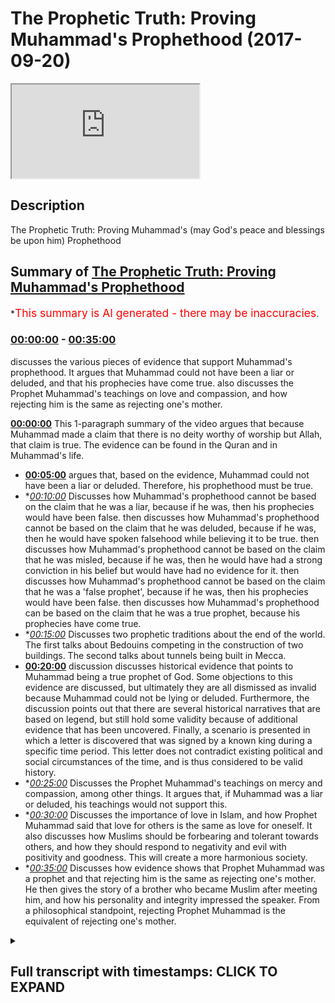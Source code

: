 # The Prophetic Truth: Proving Muhammad's Prophethood (2017-09-20)

<iframe loading='lazy' src='https://www.youtube.com/embed/pJaYA9rbQ8A'></iframe>

## Description

The Prophetic Truth: Proving Muhammad's (may God's peace and blessings be upon him) Prophethood

## Summary of [The Prophetic Truth: Proving Muhammad's Prophethood](https://www.youtube.com/watch?v=pJaYA9rbQ8A)


*<span style="color:red; font-size:125%">This summary is AI generated - there may be inaccuracies</span>.

### [00:00:00](https://www.youtube.com/watch?v=pJaYA9rbQ8A&t=0) - [00:35:00](https://www.youtube.com/watch?v=pJaYA9rbQ8A&t=2100)

 discusses the various pieces of evidence that support Muhammad's prophethood. It argues that Muhammad could not have been a liar or deluded, and that his prophecies have come true.  also discusses the Prophet Muhammad's teachings on love and compassion, and how rejecting him is the same as rejecting one's mother.

**[00:00:00](https://www.youtube.com/watch?v=pJaYA9rbQ8A&t=0)** This 1-paragraph summary of the video argues that because Muhammad made a claim that there is no deity worthy of worship but Allah, that claim is true. The evidence can be found in the Quran and in Muhammad's life.
* **[00:05:00](https://www.youtube.com/watch?v=pJaYA9rbQ8A&t=300)** argues that, based on the evidence, Muhammad could not have been a liar or deluded. Therefore, his prophethood must be true.
* **[00:10:00](https://www.youtube.com/watch?v=pJaYA9rbQ8A&t=600)* Discusses how Muhammad's prophethood cannot be based on the claim that he was a liar, because if he was, then his prophecies would have been false.  then discusses how Muhammad's prophethood cannot be based on the claim that he was deluded, because if he was, then he would have spoken falsehood while believing it to be true.  then discusses how Muhammad's prophethood cannot be based on the claim that he was misled, because if he was, then he would have had a strong conviction in his belief but would have had no evidence for it.  then discusses how Muhammad's prophethood cannot be based on the claim that he was a 'false prophet', because if he was, then his prophecies would have been false.  then discusses how Muhammad's prophethood can be based on the claim that he was a true prophet, because his prophecies have come true.
* **[00:15:00](https://www.youtube.com/watch?v=pJaYA9rbQ8A&t=900)* Discusses two prophetic traditions about the end of the world. The first talks about Bedouins competing in the construction of two buildings. The second talks about tunnels being built in Mecca.
* **[00:20:00](https://www.youtube.com/watch?v=pJaYA9rbQ8A&t=1200)**  discussion discusses historical evidence that points to Muhammad being a true prophet of God. Some objections to this evidence are discussed, but ultimately they are all dismissed as invalid because Muhammad could not be lying or deluded. Furthermore, the discussion points out that there are several historical narratives that are based on legend, but still hold some validity because of additional evidence that has been uncovered. Finally, a scenario is presented in which a letter is discovered that was signed by a known king during a specific time period. This letter does not contradict existing political and social circumstances of the time, and is thus considered to be valid history.
* **[00:25:00](https://www.youtube.com/watch?v=pJaYA9rbQ8A&t=1500)* Discusses the Prophet Muhammad's teachings on mercy and compassion, among other things. It argues that, if Muhammad was a liar or deluded, his teachings would not support this.
* **[00:30:00](https://www.youtube.com/watch?v=pJaYA9rbQ8A&t=1800)* Discusses the importance of love in Islam, and how Prophet Muhammad said that love for others is the same as love for oneself. It also discusses how Muslims should be forbearing and tolerant towards others, and how they should respond to negativity and evil with positivity and goodness. This will create a more harmonious society.
* **[00:35:00](https://www.youtube.com/watch?v=pJaYA9rbQ8A&t=2100)* Discusses how evidence shows that Prophet Muhammad was a prophet and that rejecting him is the same as rejecting one's mother. He then gives the story of a brother who became Muslim after meeting him, and how his personality and integrity impressed the speaker. From a philosophical standpoint, rejecting Prophet Muhammad is the equivalent of rejecting one's mother.

<details><summary><h2>Full transcript with timestamps: CLICK TO EXPAND</h2></summary>

[0:00:01](https://youtu.be/pJaYA9rbQ8A?t=1) bismillah ar-rahman ar-rahim  
[0:00:03](https://youtu.be/pJaYA9rbQ8A?t=3) now we're going to be talking about  
[0:00:05](https://youtu.be/pJaYA9rbQ8A?t=5) prophethood so we have reached the stage  
[0:00:08](https://youtu.be/pJaYA9rbQ8A?t=8) where we are talking about our beloved  
[0:00:10](https://youtu.be/pJaYA9rbQ8A?t=10) Prophet Muhammad sallallahu alayhi  
[0:00:13](https://youtu.be/pJaYA9rbQ8A?t=13) wasallam  
[0:00:13](https://youtu.be/pJaYA9rbQ8A?t=13) now for me  
[0:00:16](https://youtu.be/pJaYA9rbQ8A?t=16) after we've done both existence God's  
[0:00:19](https://youtu.be/pJaYA9rbQ8A?t=19) oneness revelation why Allah deserves to  
[0:00:22](https://youtu.be/pJaYA9rbQ8A?t=22) be worshipped you don't really need to  
[0:00:25](https://youtu.be/pJaYA9rbQ8A?t=25) talk about prophethood per se because if  
[0:00:27](https://youtu.be/pJaYA9rbQ8A?t=27) someone understands that allah subhanho  
[0:00:29](https://youtu.be/pJaYA9rbQ8A?t=29) wa taala is a reality that allah subhana  
[0:00:32](https://youtu.be/pJaYA9rbQ8A?t=32) wa ta'ala exists that he is one he's  
[0:00:35](https://youtu.be/pJaYA9rbQ8A?t=35) uniquely one that he deserves to be  
[0:00:37](https://youtu.be/pJaYA9rbQ8A?t=37) worshipped which means to love allah to  
[0:00:39](https://youtu.be/pJaYA9rbQ8A?t=39) know Allah to obey Allah and to single  
[0:00:41](https://youtu.be/pJaYA9rbQ8A?t=41) out and direct all of our internal and  
[0:00:44](https://youtu.be/pJaYA9rbQ8A?t=44) external acts of worship to Allah alone  
[0:00:46](https://youtu.be/pJaYA9rbQ8A?t=46) then it's done they should really  
[0:00:52](https://youtu.be/pJaYA9rbQ8A?t=52) internalize the fact that their life now  
[0:00:54](https://youtu.be/pJaYA9rbQ8A?t=54) is to align themselves and reconnect  
[0:00:56](https://youtu.be/pJaYA9rbQ8A?t=56) themselves to Allah Subhanahu WA Ta'ala  
[0:00:58](https://youtu.be/pJaYA9rbQ8A?t=58) yes you can add the prophethood section  
[0:01:01](https://youtu.be/pJaYA9rbQ8A?t=61) as additional evidence but it also is  
[0:01:04](https://youtu.be/pJaYA9rbQ8A?t=64) like a standalone argument it stands on  
[0:01:07](https://youtu.be/pJaYA9rbQ8A?t=67) its own two feet from that point of view  
[0:01:09](https://youtu.be/pJaYA9rbQ8A?t=69) and many times when I interact with  
[0:01:11](https://youtu.be/pJaYA9rbQ8A?t=71) Christians or many different types of  
[0:01:13](https://youtu.be/pJaYA9rbQ8A?t=73) human beings depending on who they are I  
[0:01:15](https://youtu.be/pJaYA9rbQ8A?t=75) go straight to prophethood I go straight  
[0:01:19](https://youtu.be/pJaYA9rbQ8A?t=79) to the Prophet sallallahu alayhi  
[0:01:21](https://youtu.be/pJaYA9rbQ8A?t=81) wasallam  
[0:01:22](https://youtu.be/pJaYA9rbQ8A?t=82) now 1400 years ago the Prophet  
[0:01:27](https://youtu.be/pJaYA9rbQ8A?t=87) sallallahu alayhi wa sallam came with a  
[0:01:31](https://youtu.be/pJaYA9rbQ8A?t=91) profound message and that message was la  
[0:01:34](https://youtu.be/pJaYA9rbQ8A?t=94) ilaha illaallah muhammaden-rasul allah  
[0:01:38](https://youtu.be/pJaYA9rbQ8A?t=98) there is no deity worthy of worship but  
[0:01:42](https://youtu.be/pJaYA9rbQ8A?t=102) Allah but the deity and Muhammad is the  
[0:01:46](https://youtu.be/pJaYA9rbQ8A?t=106) final messenger sallallahu alayhi  
[0:01:48](https://youtu.be/pJaYA9rbQ8A?t=108) wasallam so this was the message of the  
[0:01:50](https://youtu.be/pJaYA9rbQ8A?t=110) Prophet sallallahu alayhi wasallam so we  
[0:01:54](https://youtu.be/pJaYA9rbQ8A?t=114) can rationally investigate this message  
[0:01:57](https://youtu.be/pJaYA9rbQ8A?t=117) and claim because he made a particular  
[0:01:59](https://youtu.be/pJaYA9rbQ8A?t=119) claim that not only is Allah worthy of  
[0:02:02](https://youtu.be/pJaYA9rbQ8A?t=122) worship not only is the no deity worthy  
[0:02:04](https://youtu.be/pJaYA9rbQ8A?t=124) of worship but Allah but that Muhammad  
[0:02:07](https://youtu.be/pJaYA9rbQ8A?t=127) sallallahu alayhi wa sallam is his final  
[0:02:10](https://youtu.be/pJaYA9rbQ8A?t=130) messenger so we could rush  
[0:02:12](https://youtu.be/pJaYA9rbQ8A?t=132) investigate this claim and what we could  
[0:02:14](https://youtu.be/pJaYA9rbQ8A?t=134) do we could go to the historical  
[0:02:15](https://youtu.be/pJaYA9rbQ8A?t=135) narratives and the testimonies  
[0:02:17](https://youtu.be/pJaYA9rbQ8A?t=137) concerning the life of our beloved  
[0:02:19](https://youtu.be/pJaYA9rbQ8A?t=139) prophet sallallahu alayhi wasallam and  
[0:02:22](https://youtu.be/pJaYA9rbQ8A?t=142) once we do this we'll be in a position  
[0:02:25](https://youtu.be/pJaYA9rbQ8A?t=145) to make a conclusion about the  
[0:02:27](https://youtu.be/pJaYA9rbQ8A?t=147) truthfulness of that claim is it the  
[0:02:30](https://youtu.be/pJaYA9rbQ8A?t=150) prophetic truth is this statement the  
[0:02:34](https://youtu.be/pJaYA9rbQ8A?t=154) prophetic truth based upon the  
[0:02:37](https://youtu.be/pJaYA9rbQ8A?t=157) testimonies surrounding the life of the  
[0:02:40](https://youtu.be/pJaYA9rbQ8A?t=160) prophet sallallaahu ie who are cinnamon  
[0:02:41](https://youtu.be/pJaYA9rbQ8A?t=161) the historical narratives I believe we  
[0:02:43](https://youtu.be/pJaYA9rbQ8A?t=163) have a very strong argument to say that  
[0:02:46](https://youtu.be/pJaYA9rbQ8A?t=166) indeed Muhammad's claim sallallahu  
[0:02:48](https://youtu.be/pJaYA9rbQ8A?t=168) alayhi wa sallam was a truthful one now  
[0:02:52](https://youtu.be/pJaYA9rbQ8A?t=172) this argument is not just a rational  
[0:02:55](https://youtu.be/pJaYA9rbQ8A?t=175) argument we haven't just made it up this  
[0:02:57](https://youtu.be/pJaYA9rbQ8A?t=177) argument can be found in the book of  
[0:02:59](https://youtu.be/pJaYA9rbQ8A?t=179) allah subhanho wa taala in the quran  
[0:03:00](https://youtu.be/pJaYA9rbQ8A?t=180) itself because look what Allah says for  
[0:03:03](https://youtu.be/pJaYA9rbQ8A?t=183) example in chapter 81 Allah says your  
[0:03:05](https://youtu.be/pJaYA9rbQ8A?t=185) companion is not mad the Arabic word  
[0:03:09](https://youtu.be/pJaYA9rbQ8A?t=189) here is quite interesting for companion  
[0:03:11](https://youtu.be/pJaYA9rbQ8A?t=191) you know the Arabic word here that's  
[0:03:12](https://youtu.be/pJaYA9rbQ8A?t=192) using the Quran so he become a lie  
[0:03:16](https://youtu.be/pJaYA9rbQ8A?t=196) saying your companion is not mad now the  
[0:03:18](https://youtu.be/pJaYA9rbQ8A?t=198) eloquence here is quite phenomenal the  
[0:03:22](https://youtu.be/pJaYA9rbQ8A?t=202) eloquence is quite phenomenal why  
[0:03:24](https://youtu.be/pJaYA9rbQ8A?t=204) because it's one word it undermines  
[0:03:26](https://youtu.be/pJaYA9rbQ8A?t=206) their argument because Allah is not  
[0:03:28](https://youtu.be/pJaYA9rbQ8A?t=208) saying your prophet is not mad Allah is  
[0:03:31](https://youtu.be/pJaYA9rbQ8A?t=211) not saying Muhammad is not man Allah is  
[0:03:33](https://youtu.be/pJaYA9rbQ8A?t=213) not saying your your your relative is  
[0:03:37](https://youtu.be/pJaYA9rbQ8A?t=217) not mad Allah is not saying the this man  
[0:03:40](https://youtu.be/pJaYA9rbQ8A?t=220) or your husband or your brother your  
[0:03:42](https://youtu.be/pJaYA9rbQ8A?t=222) uncle is not man he's saying your  
[0:03:43](https://youtu.be/pJaYA9rbQ8A?t=223) companion which has an element of  
[0:03:45](https://youtu.be/pJaYA9rbQ8A?t=225) intimacy it's not just a friend but he's  
[0:03:48](https://youtu.be/pJaYA9rbQ8A?t=228) your companion someone who knows you  
[0:03:51](https://youtu.be/pJaYA9rbQ8A?t=231) intimately and Allah is trying to say to  
[0:03:53](https://youtu.be/pJaYA9rbQ8A?t=233) them you've known this man for 40 years  
[0:03:55](https://youtu.be/pJaYA9rbQ8A?t=235) he's been your companion you've eaten  
[0:03:58](https://youtu.be/pJaYA9rbQ8A?t=238) with him you know about him you call him  
[0:04:00](https://youtu.be/pJaYA9rbQ8A?t=240) the trustworthy so how can you see his  
[0:04:02](https://youtu.be/pJaYA9rbQ8A?t=242) mad because only companions see the  
[0:04:06](https://youtu.be/pJaYA9rbQ8A?t=246) first signs of madness like if you study  
[0:04:08](https://youtu.be/pJaYA9rbQ8A?t=248) psychology or psychotherapy or  
[0:04:10](https://youtu.be/pJaYA9rbQ8A?t=250) psychiatry the usually interview friends  
[0:04:13](https://youtu.be/pJaYA9rbQ8A?t=253) and family people who are intimate with  
[0:04:16](https://youtu.be/pJaYA9rbQ8A?t=256) that person from a social point of view  
[0:04:19](https://youtu.be/pJaYA9rbQ8A?t=259) to find out how did he react to find out  
[0:04:24](https://youtu.be/pJaYA9rbQ8A?t=264) what did he do in this  
[0:04:26](https://youtu.be/pJaYA9rbQ8A?t=266) situation to find out any sign that may  
[0:04:28](https://youtu.be/pJaYA9rbQ8A?t=268) lead to the conclusion that he is unwell  
[0:04:30](https://youtu.be/pJaYA9rbQ8A?t=270) or mad do you see the point here so lie  
[0:04:33](https://youtu.be/pJaYA9rbQ8A?t=273) saying your your argument is baseless  
[0:04:36](https://youtu.be/pJaYA9rbQ8A?t=276) you're saying his mag but you're his  
[0:04:37](https://youtu.be/pJaYA9rbQ8A?t=277) friend intimate companion you would have  
[0:04:40](https://youtu.be/pJaYA9rbQ8A?t=280) known this don't us use this as some  
[0:04:43](https://youtu.be/pJaYA9rbQ8A?t=283) kind of strategy to get out of trying to  
[0:04:46](https://youtu.be/pJaYA9rbQ8A?t=286) understand this message because of your  
[0:04:48](https://youtu.be/pJaYA9rbQ8A?t=288) ego don't clutter intellectual straws  
[0:04:52](https://youtu.be/pJaYA9rbQ8A?t=292) right also Allah says in chapter 53 your  
[0:04:55](https://youtu.be/pJaYA9rbQ8A?t=295) companion has not astray not has not  
[0:04:57](https://youtu.be/pJaYA9rbQ8A?t=297) strayed he is not deluded he does not  
[0:05:00](https://youtu.be/pJaYA9rbQ8A?t=300) speak from his own desire also allah  
[0:05:03](https://youtu.be/pJaYA9rbQ8A?t=303) subhanho wa taala says Muhammad is the  
[0:05:05](https://youtu.be/pJaYA9rbQ8A?t=305) Messenger of God so from this point of  
[0:05:07](https://youtu.be/pJaYA9rbQ8A?t=307) view we could summarize the argument in  
[0:05:10](https://youtu.be/pJaYA9rbQ8A?t=310) a logical form we could summarize the  
[0:05:12](https://youtu.be/pJaYA9rbQ8A?t=312) argument in the following way  
[0:05:13](https://youtu.be/pJaYA9rbQ8A?t=313) number 1 the prophet muhammad sallallahu  
[0:05:16](https://youtu.be/pJaYA9rbQ8A?t=316) alayhi wa sallam was either a liar  
[0:05:18](https://youtu.be/pJaYA9rbQ8A?t=318) deluded or speaking the truth  
[0:05:22](https://youtu.be/pJaYA9rbQ8A?t=322) number 2 the prophet sallallahu alayhi  
[0:05:25](https://youtu.be/pJaYA9rbQ8A?t=325) wasalam could not have been a liar or  
[0:05:27](https://youtu.be/pJaYA9rbQ8A?t=327) deluded number 3 the conclusion  
[0:05:29](https://youtu.be/pJaYA9rbQ8A?t=329) therefore the prophet sallallahu alayhi  
[0:05:32](https://youtu.be/pJaYA9rbQ8A?t=332) wa sallam was speaking the truth so  
[0:05:34](https://youtu.be/pJaYA9rbQ8A?t=334) let's address these possible  
[0:05:36](https://youtu.be/pJaYA9rbQ8A?t=336) explanations ok so is the first possible  
[0:05:40](https://youtu.be/pJaYA9rbQ8A?t=340) explanation that he was a liar well this  
[0:05:44](https://youtu.be/pJaYA9rbQ8A?t=344) is not only counterintuitive but its  
[0:05:47](https://youtu.be/pJaYA9rbQ8A?t=347) incongruent to all of the history that  
[0:05:49](https://youtu.be/pJaYA9rbQ8A?t=349) we understand it really resists what we  
[0:05:53](https://youtu.be/pJaYA9rbQ8A?t=353) understand about the historical  
[0:05:54](https://youtu.be/pJaYA9rbQ8A?t=354) narratives and testimonies concerning  
[0:05:56](https://youtu.be/pJaYA9rbQ8A?t=356) the life of the Prophet sallallahu  
[0:05:57](https://youtu.be/pJaYA9rbQ8A?t=357) alayhi wasallam even from a  
[0:05:59](https://youtu.be/pJaYA9rbQ8A?t=359) psychological profile point of view  
[0:06:01](https://youtu.be/pJaYA9rbQ8A?t=361) because think about this he couldn't  
[0:06:03](https://youtu.be/pJaYA9rbQ8A?t=363) have been a liar because he was known as  
[0:06:05](https://youtu.be/pJaYA9rbQ8A?t=365) a trustworthy even his enemies would  
[0:06:08](https://youtu.be/pJaYA9rbQ8A?t=368) trust him with their wealth with their  
[0:06:10](https://youtu.be/pJaYA9rbQ8A?t=370) goods with their possessions so to claim  
[0:06:15](https://youtu.be/pJaYA9rbQ8A?t=375) he is a liar really is not making sense  
[0:06:18](https://youtu.be/pJaYA9rbQ8A?t=378) from a psychological and even social  
[0:06:19](https://youtu.be/pJaYA9rbQ8A?t=379) perspective here what's very interesting  
[0:06:22](https://youtu.be/pJaYA9rbQ8A?t=382) also is that he was persecuted for his  
[0:06:26](https://youtu.be/pJaYA9rbQ8A?t=386) beliefs boycotted and exiled from his  
[0:06:29](https://youtu.be/pJaYA9rbQ8A?t=389) beloved City he was stoned in tithe for  
[0:06:33](https://youtu.be/pJaYA9rbQ8A?t=393) hours when the blood was running down  
[0:06:35](https://youtu.be/pJaYA9rbQ8A?t=395) his legs the blood made his feet  
[0:06:39](https://youtu.be/pJaYA9rbQ8A?t=399) stick to his sandals he was boycotted  
[0:06:42](https://youtu.be/pJaYA9rbQ8A?t=402) and abused his companions were tortured  
[0:06:45](https://youtu.be/pJaYA9rbQ8A?t=405) and murdered and killed right he was so  
[0:06:52](https://youtu.be/pJaYA9rbQ8A?t=412) hungry because of the boycott that he  
[0:06:54](https://youtu.be/pJaYA9rbQ8A?t=414) tied to stones to his stomach and he was  
[0:06:58](https://youtu.be/pJaYA9rbQ8A?t=418) so brave even in battle because we know  
[0:07:02](https://youtu.be/pJaYA9rbQ8A?t=422) that there were battles at the time of  
[0:07:05](https://youtu.be/pJaYA9rbQ8A?t=425) the Prophet Muhammad upon whom be peace  
[0:07:06](https://youtu.be/pJaYA9rbQ8A?t=426) he had to protect people under his wing  
[0:07:11](https://youtu.be/pJaYA9rbQ8A?t=431) and these included Muslims and  
[0:07:13](https://youtu.be/pJaYA9rbQ8A?t=433) non-muslims he had to be a statesman to  
[0:07:17](https://youtu.be/pJaYA9rbQ8A?t=437) take care of people and in his battles  
[0:07:20](https://youtu.be/pJaYA9rbQ8A?t=440) he was just and he was merciful and yet  
[0:07:24](https://youtu.be/pJaYA9rbQ8A?t=444) he was very brave as well in the famous  
[0:07:27](https://youtu.be/pJaYA9rbQ8A?t=447) battle of hunayn  
[0:07:28](https://youtu.be/pJaYA9rbQ8A?t=448) what did he do when the arrows were  
[0:07:31](https://youtu.be/pJaYA9rbQ8A?t=451) coming towards the army the the army his  
[0:07:36](https://youtu.be/pJaYA9rbQ8A?t=456) companions had to inevitably retreat but  
[0:07:38](https://youtu.be/pJaYA9rbQ8A?t=458) he was doable marching forward saying I  
[0:07:40](https://youtu.be/pJaYA9rbQ8A?t=460) am NOT a liar I am The Messenger of  
[0:07:42](https://youtu.be/pJaYA9rbQ8A?t=462) Allah such bravery so when we consider  
[0:07:46](https://youtu.be/pJaYA9rbQ8A?t=466) the psychological profile how could we  
[0:07:48](https://youtu.be/pJaYA9rbQ8A?t=468) claim his Alya because people would lie  
[0:07:50](https://youtu.be/pJaYA9rbQ8A?t=470) their life or some kind of gain some  
[0:07:53](https://youtu.be/pJaYA9rbQ8A?t=473) kind of wealth some kind of status and  
[0:07:56](https://youtu.be/pJaYA9rbQ8A?t=476) you can't claim he basically was lying  
[0:08:00](https://youtu.be/pJaYA9rbQ8A?t=480) for status because he was so humble so  
[0:08:04](https://youtu.be/pJaYA9rbQ8A?t=484) many traditions stay that for months  
[0:08:07](https://youtu.be/pJaYA9rbQ8A?t=487) he'll be on water and dates Ashford  
[0:08:09](https://youtu.be/pJaYA9rbQ8A?t=489) ain't just water and dates  
[0:08:10](https://youtu.be/pJaYA9rbQ8A?t=490) there'll be no smoke coming out the  
[0:08:12](https://youtu.be/pJaYA9rbQ8A?t=492) house of his wife Aisha may Allah be  
[0:08:14](https://youtu.be/pJaYA9rbQ8A?t=494) pleased with her correct what's also  
[0:08:19](https://youtu.be/pJaYA9rbQ8A?t=499) very significant is that when the  
[0:08:22](https://youtu.be/pJaYA9rbQ8A?t=502) prophet sallallahu alayhi wa sallam was  
[0:08:23](https://youtu.be/pJaYA9rbQ8A?t=503) invited to a house to eat rancid fat he  
[0:08:28](https://youtu.be/pJaYA9rbQ8A?t=508) would accept the invitation and eat the  
[0:08:30](https://youtu.be/pJaYA9rbQ8A?t=510) rancid fat he would say oh what a  
[0:08:35](https://youtu.be/pJaYA9rbQ8A?t=515) wonderful curry vinegar is you should  
[0:08:38](https://youtu.be/pJaYA9rbQ8A?t=518) dip his bread in in vinegar so much  
[0:08:43](https://youtu.be/pJaYA9rbQ8A?t=523) humility when Arabs from outside of his  
[0:08:46](https://youtu.be/pJaYA9rbQ8A?t=526) area came to visit him they would ask  
[0:08:49](https://youtu.be/pJaYA9rbQ8A?t=529) the question  
[0:08:49](https://youtu.be/pJaYA9rbQ8A?t=529) eina Muhammad where is Muhammad  
[0:08:52](https://youtu.be/pJaYA9rbQ8A?t=532) because they didn't recognize him  
[0:08:54](https://youtu.be/pJaYA9rbQ8A?t=534) because he wasn't kingly when an hour  
[0:08:57](https://youtu.be/pJaYA9rbQ8A?t=537) came up to him and was was you know he  
[0:08:59](https://youtu.be/pJaYA9rbQ8A?t=539) was shaken by his authority the prophet  
[0:09:03](https://youtu.be/pJaYA9rbQ8A?t=543) sallallahu alayhi wa sallam said  
[0:09:05](https://youtu.be/pJaYA9rbQ8A?t=545) basically don't worry I am the I am the  
[0:09:07](https://youtu.be/pJaYA9rbQ8A?t=547) son of a Bedouin woman who used to eat  
[0:09:11](https://youtu.be/pJaYA9rbQ8A?t=551) dried meat like I'm just like you and he  
[0:09:17](https://youtu.be/pJaYA9rbQ8A?t=557) used to make a dorrance application for  
[0:09:19](https://youtu.be/pJaYA9rbQ8A?t=559) humidity oh Allah make me humble make me  
[0:09:22](https://youtu.be/pJaYA9rbQ8A?t=562) die amongst the humble right door to  
[0:09:26](https://youtu.be/pJaYA9rbQ8A?t=566) this effect he made that type of  
[0:09:27](https://youtu.be/pJaYA9rbQ8A?t=567) supplication and are so many narratives  
[0:09:30](https://youtu.be/pJaYA9rbQ8A?t=570) about concerning his humanity so it  
[0:09:32](https://youtu.be/pJaYA9rbQ8A?t=572) wasn't about status and look Who I am  
[0:09:34](https://youtu.be/pJaYA9rbQ8A?t=574) II of course and was very interesting  
[0:09:37](https://youtu.be/pJaYA9rbQ8A?t=577) they offered him money  
[0:09:40](https://youtu.be/pJaYA9rbQ8A?t=580) riches women power land glory he  
[0:09:46](https://youtu.be/pJaYA9rbQ8A?t=586) rejected all of it just for the simple  
[0:09:48](https://youtu.be/pJaYA9rbQ8A?t=588) message of la ilaha illallah there is no  
[0:09:50](https://youtu.be/pJaYA9rbQ8A?t=590) deity worthy of worship but the deity  
[0:09:53](https://youtu.be/pJaYA9rbQ8A?t=593) but Allah subhana WA Ta'ala so he was  
[0:09:55](https://youtu.be/pJaYA9rbQ8A?t=595) offered all of these things that he  
[0:09:56](https://youtu.be/pJaYA9rbQ8A?t=596) rejected them and this is highly  
[0:09:59](https://youtu.be/pJaYA9rbQ8A?t=599) significant from a psychological profile  
[0:10:00](https://youtu.be/pJaYA9rbQ8A?t=600) point of view how can we claim is a liar  
[0:10:02](https://youtu.be/pJaYA9rbQ8A?t=602) what lie he by Allah to claim he is a  
[0:10:05](https://youtu.be/pJaYA9rbQ8A?t=605) liar is like claiming no one has spoken  
[0:10:08](https://youtu.be/pJaYA9rbQ8A?t=608) the truth this is very very significant  
[0:10:13](https://youtu.be/pJaYA9rbQ8A?t=613) here because our or not our but an  
[0:10:17](https://youtu.be/pJaYA9rbQ8A?t=617) accusation or their accusation that he  
[0:10:19](https://youtu.be/pJaYA9rbQ8A?t=619) was a liar  
[0:10:20](https://youtu.be/pJaYA9rbQ8A?t=620) doesn't doesn't hold water doesn't hold  
[0:10:23](https://youtu.be/pJaYA9rbQ8A?t=623) his ground cannot be justified just  
[0:10:26](https://youtu.be/pJaYA9rbQ8A?t=626) based on these very simple arguments  
[0:10:29](https://youtu.be/pJaYA9rbQ8A?t=629) just based on these very very simple  
[0:10:31](https://youtu.be/pJaYA9rbQ8A?t=631) arguments and there's much more we could  
[0:10:32](https://youtu.be/pJaYA9rbQ8A?t=632) talk about specifically that he wasn't a  
[0:10:34](https://youtu.be/pJaYA9rbQ8A?t=634) liar but I think this is enough for now  
[0:10:37](https://youtu.be/pJaYA9rbQ8A?t=637) and it's quite interesting that even  
[0:10:39](https://youtu.be/pJaYA9rbQ8A?t=639) academics and orientalists testified to  
[0:10:42](https://youtu.be/pJaYA9rbQ8A?t=642) this anyone who studies his life and  
[0:10:45](https://youtu.be/pJaYA9rbQ8A?t=645) anyone who is sincere would testify that  
[0:10:48](https://youtu.be/pJaYA9rbQ8A?t=648) he can't be a liar  
[0:10:49](https://youtu.be/pJaYA9rbQ8A?t=649) for example Montgomery what he's the  
[0:10:52](https://youtu.be/pJaYA9rbQ8A?t=652) late emeritus professor in Arabic and  
[0:10:54](https://youtu.be/pJaYA9rbQ8A?t=654) Islamic studies in his book Mohammed at  
[0:10:56](https://youtu.be/pJaYA9rbQ8A?t=656) Mecca he says his readiness concerning  
[0:10:58](https://youtu.be/pJaYA9rbQ8A?t=658) the Prophet sallallahu alayhi wasallam  
[0:11:00](https://youtu.be/pJaYA9rbQ8A?t=660) his readiness to undergo persecution for  
[0:11:03](https://youtu.be/pJaYA9rbQ8A?t=663) his beliefs the high moral care  
[0:11:05](https://youtu.be/pJaYA9rbQ8A?t=665) of the men who believed in him and  
[0:11:07](https://youtu.be/pJaYA9rbQ8A?t=667) looked up to him as a leader and the  
[0:11:09](https://youtu.be/pJaYA9rbQ8A?t=669) greatness of his ultimate achievement  
[0:11:11](https://youtu.be/pJaYA9rbQ8A?t=671) all argue his fundamental integrity to  
[0:11:14](https://youtu.be/pJaYA9rbQ8A?t=674) suppose Muhammad an impostor raises far  
[0:11:17](https://youtu.be/pJaYA9rbQ8A?t=677) more problems than it solves  
[0:11:21](https://youtu.be/pJaYA9rbQ8A?t=681) that's quite interesting you ask him did  
[0:11:24](https://youtu.be/pJaYA9rbQ8A?t=684) he become Muslim there is an opinion I  
[0:11:25](https://youtu.be/pJaYA9rbQ8A?t=685) believe about Montgomery war that he  
[0:11:28](https://youtu.be/pJaYA9rbQ8A?t=688) believed that the Prophet Muhammad  
[0:11:29](https://youtu.be/pJaYA9rbQ8A?t=689) sallallahu aleyhi was one was a prophet  
[0:11:31](https://youtu.be/pJaYA9rbQ8A?t=691) but he had a theological issue that he  
[0:11:34](https://youtu.be/pJaYA9rbQ8A?t=694) was sent just for the Arabs so the next  
[0:11:38](https://youtu.be/pJaYA9rbQ8A?t=698) question is fine he wasn't lying but  
[0:11:40](https://youtu.be/pJaYA9rbQ8A?t=700) maybe he was deluded now to argue that  
[0:11:43](https://youtu.be/pJaYA9rbQ8A?t=703) someone is deluded is to argue the  
[0:11:44](https://youtu.be/pJaYA9rbQ8A?t=704) following that he was misled into  
[0:11:47](https://youtu.be/pJaYA9rbQ8A?t=707) believing he was the Messenger of God  
[0:11:49](https://youtu.be/pJaYA9rbQ8A?t=709) and if someone is deluded they have a  
[0:11:51](https://youtu.be/pJaYA9rbQ8A?t=711) strong conviction in the belief but they  
[0:11:54](https://youtu.be/pJaYA9rbQ8A?t=714) have no evidence for it okay and another  
[0:11:57](https://youtu.be/pJaYA9rbQ8A?t=717) way of looking at the issue of delusion  
[0:11:59](https://youtu.be/pJaYA9rbQ8A?t=719) is that when someone is deluded they  
[0:12:01](https://youtu.be/pJaYA9rbQ8A?t=721) speak falsehood while believing whilst  
[0:12:04](https://youtu.be/pJaYA9rbQ8A?t=724) believing that it's true now there are  
[0:12:07](https://youtu.be/pJaYA9rbQ8A?t=727) many arguments there is an accumulative  
[0:12:08](https://youtu.be/pJaYA9rbQ8A?t=728) case we could build a case to show that  
[0:12:11](https://youtu.be/pJaYA9rbQ8A?t=731) the Prophet sallallaahu alayhi assalam  
[0:12:12](https://youtu.be/pJaYA9rbQ8A?t=732) salallahu alaihe son was not deluded  
[0:12:16](https://youtu.be/pJaYA9rbQ8A?t=736) firstly there are incidents to support  
[0:12:20](https://youtu.be/pJaYA9rbQ8A?t=740) that he couldn't be deluded because  
[0:12:22](https://youtu.be/pJaYA9rbQ8A?t=742) Jerry is speaking someone who believes  
[0:12:27](https://youtu.be/pJaYA9rbQ8A?t=747) in the same claim but has no evidence  
[0:12:29](https://youtu.be/pJaYA9rbQ8A?t=749) for it usually looks for evidence right  
[0:12:32](https://youtu.be/pJaYA9rbQ8A?t=752) that's what a deluded person does as  
[0:12:34](https://youtu.be/pJaYA9rbQ8A?t=754) well and like they like to reaffirm  
[0:12:36](https://youtu.be/pJaYA9rbQ8A?t=756) their belief even though there's hardly  
[0:12:39](https://youtu.be/pJaYA9rbQ8A?t=759) any evidence to support their belief now  
[0:12:41](https://youtu.be/pJaYA9rbQ8A?t=761) the prophet sallallahu alayhi wa sallam  
[0:12:43](https://youtu.be/pJaYA9rbQ8A?t=763) he had sons and his sons died at early  
[0:12:47](https://youtu.be/pJaYA9rbQ8A?t=767) age one particular son was Ibrahim and  
[0:12:51](https://youtu.be/pJaYA9rbQ8A?t=771) when his son Ibrahim passed away there  
[0:12:55](https://youtu.be/pJaYA9rbQ8A?t=775) was a an eclipse and the Arabs at the  
[0:12:58](https://youtu.be/pJaYA9rbQ8A?t=778) time thought you must be the Prophet now  
[0:13:00](https://youtu.be/pJaYA9rbQ8A?t=780) look how special you are because God  
[0:13:02](https://youtu.be/pJaYA9rbQ8A?t=782) made the Eclipse happen because your son  
[0:13:05](https://youtu.be/pJaYA9rbQ8A?t=785) Ibrahim passed away now one who's  
[0:13:09](https://youtu.be/pJaYA9rbQ8A?t=789) deluded in some way would say yes you're  
[0:13:13](https://youtu.be/pJaYA9rbQ8A?t=793) right I am The Messenger of God and  
[0:13:16](https://youtu.be/pJaYA9rbQ8A?t=796) there are many examples in  
[0:13:18](https://youtu.be/pJaYA9rbQ8A?t=798) his life that he could have used to  
[0:13:20](https://youtu.be/pJaYA9rbQ8A?t=800) support a so good delusion but he didn't  
[0:13:23](https://youtu.be/pJaYA9rbQ8A?t=803) look what he said he said the Sun and  
[0:13:26](https://youtu.be/pJaYA9rbQ8A?t=806) Moon do not come together for anyone's  
[0:13:29](https://youtu.be/pJaYA9rbQ8A?t=809) death amongst the people these are the  
[0:13:32](https://youtu.be/pJaYA9rbQ8A?t=812) signs of God so from this point of view  
[0:13:36](https://youtu.be/pJaYA9rbQ8A?t=816) when you look at the life of the prophet  
[0:13:38](https://youtu.be/pJaYA9rbQ8A?t=818) sallallahu alayhi wasallam you see that  
[0:13:42](https://youtu.be/pJaYA9rbQ8A?t=822) there are many incidences that he could  
[0:13:45](https://youtu.be/pJaYA9rbQ8A?t=825) have used to support a so called  
[0:13:46](https://youtu.be/pJaYA9rbQ8A?t=826) delusion but he didn't another argument  
[0:13:49](https://youtu.be/pJaYA9rbQ8A?t=829) to show that the Prophet sallallahu  
[0:13:52](https://youtu.be/pJaYA9rbQ8A?t=832) alayhi wasallam was not deluded is  
[0:13:54](https://youtu.be/pJaYA9rbQ8A?t=834) actually his prophecies there are so  
[0:13:58](https://youtu.be/pJaYA9rbQ8A?t=838) many prophecies that have come true the  
[0:14:03](https://youtu.be/pJaYA9rbQ8A?t=843) prophet sallallaahu I li hua some has  
[0:14:06](https://youtu.be/pJaYA9rbQ8A?t=846) prophesized things that happened he  
[0:14:09](https://youtu.be/pJaYA9rbQ8A?t=849) prophesized things that would happen  
[0:14:10](https://youtu.be/pJaYA9rbQ8A?t=850) after his death and hundreds of years  
[0:14:14](https://youtu.be/pJaYA9rbQ8A?t=854) after his death so how could he be  
[0:14:17](https://youtu.be/pJaYA9rbQ8A?t=857) deluded when these prophecies came true  
[0:14:19](https://youtu.be/pJaYA9rbQ8A?t=859) and even from a statistical point of  
[0:14:21](https://youtu.be/pJaYA9rbQ8A?t=861) view you can't even start to claim that  
[0:14:23](https://youtu.be/pJaYA9rbQ8A?t=863) some kind of coincidence especially when  
[0:14:25](https://youtu.be/pJaYA9rbQ8A?t=865) you add them up together here are some  
[0:14:26](https://youtu.be/pJaYA9rbQ8A?t=866) examples the Mongol invasion now we know  
[0:14:31](https://youtu.be/pJaYA9rbQ8A?t=871) the Mongol invasion was an eco  
[0:14:33](https://youtu.be/pJaYA9rbQ8A?t=873) catastrophe for the Muslims in around  
[0:14:36](https://youtu.be/pJaYA9rbQ8A?t=876) 1250 a you had the ransacking of Baghdad  
[0:14:39](https://youtu.be/pJaYA9rbQ8A?t=879) Baghdad at that time had thousands of  
[0:14:41](https://youtu.be/pJaYA9rbQ8A?t=881) books hundreds of thousands of books it  
[0:14:43](https://youtu.be/pJaYA9rbQ8A?t=883) was the center of the world's  
[0:14:45](https://youtu.be/pJaYA9rbQ8A?t=885) universities education coexistence  
[0:14:50](https://youtu.be/pJaYA9rbQ8A?t=890) debate intellectual culture and the  
[0:14:53](https://youtu.be/pJaYA9rbQ8A?t=893) Mongols came and they ransacked  
[0:14:55](https://youtu.be/pJaYA9rbQ8A?t=895) everything they massacred people and  
[0:14:58](https://youtu.be/pJaYA9rbQ8A?t=898) they demolished the city up to 1 million  
[0:15:02](https://youtu.be/pJaYA9rbQ8A?t=902) people were killed it was a massacre and  
[0:15:05](https://youtu.be/pJaYA9rbQ8A?t=905) the prophet sallallahu alayhi wa sallam  
[0:15:09](https://youtu.be/pJaYA9rbQ8A?t=909) foretold the mongol invasion and a  
[0:15:12](https://youtu.be/pJaYA9rbQ8A?t=912) tradition narrated by Muslim is an  
[0:15:14](https://youtu.be/pJaYA9rbQ8A?t=914) authentic tradition he said the Allah  
[0:15:17](https://youtu.be/pJaYA9rbQ8A?t=917) will not be established to you fight  
[0:15:19](https://youtu.be/pJaYA9rbQ8A?t=919) from a people amongst the non-arabs  
[0:15:22](https://youtu.be/pJaYA9rbQ8A?t=922) there will be a red faces flat noses and  
[0:15:25](https://youtu.be/pJaYA9rbQ8A?t=925) small eyes their faces would look like  
[0:15:28](https://youtu.be/pJaYA9rbQ8A?t=928) flat shields and their shoes would be  
[0:15:30](https://youtu.be/pJaYA9rbQ8A?t=930) made of  
[0:15:31](https://youtu.be/pJaYA9rbQ8A?t=931) what's very interesting the Mongol army  
[0:15:34](https://youtu.be/pJaYA9rbQ8A?t=934) they had a unique furry boots hairy  
[0:15:37](https://youtu.be/pJaYA9rbQ8A?t=937) boots and it was called big t big t now  
[0:15:42](https://youtu.be/pJaYA9rbQ8A?t=942) I always say to people if this is not  
[0:15:44](https://youtu.be/pJaYA9rbQ8A?t=944) the Mongol army then I'm Nigerian right  
[0:15:48](https://youtu.be/pJaYA9rbQ8A?t=948) oh I'm Chinese or I'm something totally  
[0:15:50](https://youtu.be/pJaYA9rbQ8A?t=950) different than you would think right  
[0:15:52](https://youtu.be/pJaYA9rbQ8A?t=952) because this is such a apt and concise  
[0:15:57](https://youtu.be/pJaYA9rbQ8A?t=957) description of the Mongols also we have  
[0:16:02](https://youtu.be/pJaYA9rbQ8A?t=962) another very famous prophetic tradition  
[0:16:04](https://youtu.be/pJaYA9rbQ8A?t=964) where the Prophet Muhammad upon whom be  
[0:16:06](https://youtu.be/pJaYA9rbQ8A?t=966) peace he said and this is narrated by  
[0:16:07](https://youtu.be/pJaYA9rbQ8A?t=967) Bukhari it's an authentic tradition that  
[0:16:10](https://youtu.be/pJaYA9rbQ8A?t=970) you see barefoot unclothed bedouin arabs  
[0:16:14](https://youtu.be/pJaYA9rbQ8A?t=974) competing in the construction of two  
[0:16:16](https://youtu.be/pJaYA9rbQ8A?t=976) buildings now this was a response to  
[0:16:22](https://youtu.be/pJaYA9rbQ8A?t=982) questioning the sign of the end days the  
[0:16:25](https://youtu.be/pJaYA9rbQ8A?t=985) the day of judgement and the prophet  
[0:16:27](https://youtu.be/pJaYA9rbQ8A?t=987) sallallaahu ayat even some said one of  
[0:16:29](https://youtu.be/pJaYA9rbQ8A?t=989) the signs is that you see bear for  
[0:16:31](https://youtu.be/pJaYA9rbQ8A?t=991) unclothed Bedouins competing in the  
[0:16:33](https://youtu.be/pJaYA9rbQ8A?t=993) construction of tor buildings now this  
[0:16:35](https://youtu.be/pJaYA9rbQ8A?t=995) is very interesting because if you were  
[0:16:36](https://youtu.be/pJaYA9rbQ8A?t=996) a rationalist at that time you think the  
[0:16:39](https://youtu.be/pJaYA9rbQ8A?t=999) one who's competing in two buildings  
[0:16:40](https://youtu.be/pJaYA9rbQ8A?t=1000) would be the super powers of the time  
[0:16:41](https://youtu.be/pJaYA9rbQ8A?t=1001) which were the Romans and the Persians  
[0:16:43](https://youtu.be/pJaYA9rbQ8A?t=1003) the Arabs in many cases used to build  
[0:16:45](https://youtu.be/pJaYA9rbQ8A?t=1005) buildings in the ground because it was  
[0:16:47](https://youtu.be/pJaYA9rbQ8A?t=1007) so hot some of the houses were in the  
[0:16:49](https://youtu.be/pJaYA9rbQ8A?t=1009) ground and they just had tents now the  
[0:16:54](https://youtu.be/pJaYA9rbQ8A?t=1014) profit upon you be peace saying look you  
[0:16:56](https://youtu.be/pJaYA9rbQ8A?t=1016) know the Bedouin Arabs would compete  
[0:16:59](https://youtu.be/pJaYA9rbQ8A?t=1019) into a buildings and look what we have  
[0:17:00](https://youtu.be/pJaYA9rbQ8A?t=1020) today in the UAE united arab arab  
[0:17:04](https://youtu.be/pJaYA9rbQ8A?t=1024) emirates in Dubey you have the tallest  
[0:17:07](https://youtu.be/pJaYA9rbQ8A?t=1027) building in the world which is over 800  
[0:17:08](https://youtu.be/pJaYA9rbQ8A?t=1028) feet high scored the Burj Khalifa and  
[0:17:11](https://youtu.be/pJaYA9rbQ8A?t=1031) relatively recently the Saudis another  
[0:17:14](https://youtu.be/pJaYA9rbQ8A?t=1034) bid doing group weather originally where  
[0:17:16](https://youtu.be/pJaYA9rbQ8A?t=1036) Bedouins they said they're gonna build  
[0:17:18](https://youtu.be/pJaYA9rbQ8A?t=1038) the tallest building in the world in  
[0:17:19](https://youtu.be/pJaYA9rbQ8A?t=1039) 2019 and it's gonna be one kilometer  
[0:17:22](https://youtu.be/pJaYA9rbQ8A?t=1042) high and they're both from Bedouins and  
[0:17:25](https://youtu.be/pJaYA9rbQ8A?t=1045) they were unclothed and there were  
[0:17:28](https://youtu.be/pJaYA9rbQ8A?t=1048) Bedouin Arabs another competing in two  
[0:17:30](https://youtu.be/pJaYA9rbQ8A?t=1050) buildings now one would argue  
[0:17:32](https://youtu.be/pJaYA9rbQ8A?t=1052) yeah the Muslims have just done this  
[0:17:34](https://youtu.be/pJaYA9rbQ8A?t=1054) just to prove this tradition  
[0:17:37](https://youtu.be/pJaYA9rbQ8A?t=1057) you know the the Muslims done this just  
[0:17:40](https://youtu.be/pJaYA9rbQ8A?t=1060) just to just to basically you know prove  
[0:17:44](https://youtu.be/pJaYA9rbQ8A?t=1064) this tradition whether to  
[0:17:45](https://youtu.be/pJaYA9rbQ8A?t=1065) counter-arguments number one why would  
[0:17:48](https://youtu.be/pJaYA9rbQ8A?t=1068) someone be a deliberate sign for the end  
[0:17:51](https://youtu.be/pJaYA9rbQ8A?t=1071) of times number two did they also  
[0:17:55](https://youtu.be/pJaYA9rbQ8A?t=1075) construct the social political landscape  
[0:17:59](https://youtu.be/pJaYA9rbQ8A?t=1079) in order to have enough oil to have lots  
[0:18:01](https://youtu.be/pJaYA9rbQ8A?t=1081) of money to be able to basically build  
[0:18:03](https://youtu.be/pJaYA9rbQ8A?t=1083) these two buildings did they also make  
[0:18:06](https://youtu.be/pJaYA9rbQ8A?t=1086) up the fact that they'll be rich they  
[0:18:08](https://youtu.be/pJaYA9rbQ8A?t=1088) just became rich only 50 or 50 or 60  
[0:18:10](https://youtu.be/pJaYA9rbQ8A?t=1090) years ago so I can hear they just made  
[0:18:12](https://youtu.be/pJaYA9rbQ8A?t=1092) this up because in order for the two  
[0:18:15](https://youtu.be/pJaYA9rbQ8A?t=1095) buildings to be built they the social  
[0:18:17](https://youtu.be/pJaYA9rbQ8A?t=1097) economic circumstances had to be place  
[0:18:19](https://youtu.be/pJaYA9rbQ8A?t=1099) already in place already yes brother  
[0:18:24](https://youtu.be/pJaYA9rbQ8A?t=1104) also which is very interesting many of  
[0:18:26](https://youtu.be/pJaYA9rbQ8A?t=1106) the bad doings they'd ever know about  
[0:18:29](https://youtu.be/pJaYA9rbQ8A?t=1109) this prophetic tradition as well and  
[0:18:33](https://youtu.be/pJaYA9rbQ8A?t=1113) that's why we're saying if this will  
[0:18:35](https://youtu.be/pJaYA9rbQ8A?t=1115) make me I guess work on his part the  
[0:18:38](https://youtu.be/pJaYA9rbQ8A?t=1118) discovery of oil will represent a  
[0:18:39](https://youtu.be/pJaYA9rbQ8A?t=1119) massive stroke of luck because you have  
[0:18:42](https://youtu.be/pJaYA9rbQ8A?t=1122) to also understand that before you could  
[0:18:46](https://youtu.be/pJaYA9rbQ8A?t=1126) have this these amazing buildings that  
[0:18:47](https://youtu.be/pJaYA9rbQ8A?t=1127) you're competing with competing against  
[0:18:50](https://youtu.be/pJaYA9rbQ8A?t=1130) each other that you have to say that  
[0:18:51](https://youtu.be/pJaYA9rbQ8A?t=1131) basically there was the right  
[0:18:52](https://youtu.be/pJaYA9rbQ8A?t=1132) socio-economic circumstance in place  
[0:18:54](https://youtu.be/pJaYA9rbQ8A?t=1134) before that can happen and as we said  
[0:18:58](https://youtu.be/pJaYA9rbQ8A?t=1138) before if the prophet muhammad  
[0:19:00](https://youtu.be/pJaYA9rbQ8A?t=1140) sallallaahu idea here are some we're  
[0:19:01](https://youtu.be/pJaYA9rbQ8A?t=1141) merely guessing it wouldn't have made  
[0:19:04](https://youtu.be/pJaYA9rbQ8A?t=1144) more sense to relate this prophecy to  
[0:19:06](https://youtu.be/pJaYA9rbQ8A?t=1146) the superpowers of his time namely the  
[0:19:08](https://youtu.be/pJaYA9rbQ8A?t=1148) persians and the romans also was very  
[0:19:12](https://youtu.be/pJaYA9rbQ8A?t=1152) interesting there's another prophetic  
[0:19:13](https://youtu.be/pJaYA9rbQ8A?t=1153) tradition where the prophet muhammad  
[0:19:15](https://youtu.be/pJaYA9rbQ8A?t=1155) sallallaahu idea was Merced that one of  
[0:19:18](https://youtu.be/pJaYA9rbQ8A?t=1158) the signs of the last hour if you like  
[0:19:20](https://youtu.be/pJaYA9rbQ8A?t=1160) Assad at the last hour is that you would  
[0:19:24](https://youtu.be/pJaYA9rbQ8A?t=1164) see tunnels built in Mecca and you see  
[0:19:26](https://youtu.be/pJaYA9rbQ8A?t=1166) it's buildings taller than its mountains  
[0:19:29](https://youtu.be/pJaYA9rbQ8A?t=1169) so therefore know that the matter is  
[0:19:31](https://youtu.be/pJaYA9rbQ8A?t=1171) close at hand I went to Hajj like around  
[0:19:33](https://youtu.be/pJaYA9rbQ8A?t=1173) three years ago and I walked through  
[0:19:35](https://youtu.be/pJaYA9rbQ8A?t=1175) these Tunney's tunnels there are  
[0:19:37](https://youtu.be/pJaYA9rbQ8A?t=1177) piercings and the mountains of Mecca and  
[0:19:39](https://youtu.be/pJaYA9rbQ8A?t=1179) also the buildings are taller then the  
[0:19:44](https://youtu.be/pJaYA9rbQ8A?t=1184) mountains themselves  
[0:19:50](https://youtu.be/pJaYA9rbQ8A?t=1190) the hadith the reference I'll give you  
[0:19:52](https://youtu.be/pJaYA9rbQ8A?t=1192) the reference data we don't have you  
[0:19:53](https://youtu.be/pJaYA9rbQ8A?t=1193) hereby it's it's it's in one of the  
[0:19:55](https://youtu.be/pJaYA9rbQ8A?t=1195) traditions so that's a very clever point  
[0:20:06](https://youtu.be/pJaYA9rbQ8A?t=1206) did you hear what the brother said he  
[0:20:08](https://youtu.be/pJaYA9rbQ8A?t=1208) said bow was very interesting as well  
[0:20:11](https://youtu.be/pJaYA9rbQ8A?t=1211) if someone's to disprove the hadith of  
[0:20:13](https://youtu.be/pJaYA9rbQ8A?t=1213) the two buildings that the Arabs are  
[0:20:15](https://youtu.be/pJaYA9rbQ8A?t=1215) competing with on another one another  
[0:20:16](https://youtu.be/pJaYA9rbQ8A?t=1216) well what can happen is that someone  
[0:20:20](https://youtu.be/pJaYA9rbQ8A?t=1220) from the from the non-arabs should be  
[0:20:22](https://youtu.be/pJaYA9rbQ8A?t=1222) competing with them as well right which  
[0:20:26](https://youtu.be/pJaYA9rbQ8A?t=1226) would break down the prophetic tradition  
[0:20:28](https://youtu.be/pJaYA9rbQ8A?t=1228) that's another interesting insight and  
[0:20:31](https://youtu.be/pJaYA9rbQ8A?t=1231) there are many many other traditions to  
[0:20:33](https://youtu.be/pJaYA9rbQ8A?t=1233) be honest right there is even in a  
[0:20:35](https://youtu.be/pJaYA9rbQ8A?t=1235) tradition in at-tabari ani and i think  
[0:20:38](https://youtu.be/pJaYA9rbQ8A?t=1238) it's in the book ki temple fittin and  
[0:20:40](https://youtu.be/pJaYA9rbQ8A?t=1240) this is a weak tradition by the way so  
[0:20:43](https://youtu.be/pJaYA9rbQ8A?t=1243) in terms of authenticity it's not that  
[0:20:45](https://youtu.be/pJaYA9rbQ8A?t=1245) strong I like to mention it because even  
[0:20:47](https://youtu.be/pJaYA9rbQ8A?t=1247) a weak tradition is very powerful now  
[0:20:50](https://youtu.be/pJaYA9rbQ8A?t=1250) the tradition in october oniy in qatar  
[0:20:52](https://youtu.be/pJaYA9rbQ8A?t=1252) fittin basically says and i'm  
[0:20:53](https://youtu.be/pJaYA9rbQ8A?t=1253) paraphrasing that there will be dishes  
[0:20:56](https://youtu.be/pJaYA9rbQ8A?t=1256) and they will be communicating  
[0:20:58](https://youtu.be/pJaYA9rbQ8A?t=1258) constantly and then people will break  
[0:21:00](https://youtu.be/pJaYA9rbQ8A?t=1260) the ties of kingship  
[0:21:02](https://youtu.be/pJaYA9rbQ8A?t=1262) I repeat there will be dishes  
[0:21:04](https://youtu.be/pJaYA9rbQ8A?t=1264) communicating constantly and P will  
[0:21:06](https://youtu.be/pJaYA9rbQ8A?t=1266) break the ties of kinship and the word  
[0:21:11](https://youtu.be/pJaYA9rbQ8A?t=1271) for dishes is literally a dish and the  
[0:21:14](https://youtu.be/pJaYA9rbQ8A?t=1274) word that's used now the word for  
[0:21:16](https://youtu.be/pJaYA9rbQ8A?t=1276) satellites and their dishes and they  
[0:21:18](https://youtu.be/pJaYA9rbQ8A?t=1278) communicate TV and there's a  
[0:21:20](https://youtu.be/pJaYA9rbQ8A?t=1280) peer-reviewed journal it's actually in  
[0:21:22](https://youtu.be/pJaYA9rbQ8A?t=1282) my book I give you the reference that is  
[0:21:24](https://youtu.be/pJaYA9rbQ8A?t=1284) a peer-reviewed journal academic journal  
[0:21:26](https://youtu.be/pJaYA9rbQ8A?t=1286) that says there is a correlation between  
[0:21:27](https://youtu.be/pJaYA9rbQ8A?t=1287) people saying our home watching  
[0:21:28](https://youtu.be/pJaYA9rbQ8A?t=1288) satellite TV and not having communal  
[0:21:31](https://youtu.be/pJaYA9rbQ8A?t=1291) family ties anymore you just don't make  
[0:21:34](https://youtu.be/pJaYA9rbQ8A?t=1294) this stuff up and this is a weak  
[0:21:35](https://youtu.be/pJaYA9rbQ8A?t=1295) tradition from a historical point of  
[0:21:37](https://youtu.be/pJaYA9rbQ8A?t=1297) view and there are many more these are  
[0:21:39](https://youtu.be/pJaYA9rbQ8A?t=1299) just examples there are many more that  
[0:21:41](https://youtu.be/pJaYA9rbQ8A?t=1301) build the case there are many more that  
[0:21:43](https://youtu.be/pJaYA9rbQ8A?t=1303) build the case so it is no wonder that  
[0:21:48](https://youtu.be/pJaYA9rbQ8A?t=1308) the historian dr. William Draper said  
[0:21:51](https://youtu.be/pJaYA9rbQ8A?t=1311) the following he said four years after  
[0:21:53](https://youtu.be/pJaYA9rbQ8A?t=1313) the death of Justinian ad five six nine  
[0:21:56](https://youtu.be/pJaYA9rbQ8A?t=1316) was born in Mecca in Arabia the man who  
[0:21:59](https://youtu.be/pJaYA9rbQ8A?t=1319) of all  
[0:22:00](https://youtu.be/pJaYA9rbQ8A?t=1320) men has exercised the greatest influence  
[0:22:02](https://youtu.be/pJaYA9rbQ8A?t=1322) on the upon the human race to be the  
[0:22:04](https://youtu.be/pJaYA9rbQ8A?t=1324) religious head of many empires to guide  
[0:22:07](https://youtu.be/pJaYA9rbQ8A?t=1327) the daily life of one-third of the human  
[0:22:09](https://youtu.be/pJaYA9rbQ8A?t=1329) race may perhaps justify the title a  
[0:22:11](https://youtu.be/pJaYA9rbQ8A?t=1331) Messenger of God now the first point is  
[0:22:17](https://youtu.be/pJaYA9rbQ8A?t=1337) there are some objections there are  
[0:22:20](https://youtu.be/pJaYA9rbQ8A?t=1340) objects as his argument because we know  
[0:22:21](https://youtu.be/pJaYA9rbQ8A?t=1341) he couldn't be lying  
[0:22:22](https://youtu.be/pJaYA9rbQ8A?t=1342) he couldn't be deluded so therefore he  
[0:22:25](https://youtu.be/pJaYA9rbQ8A?t=1345) was speaking the truth  
[0:22:26](https://youtu.be/pJaYA9rbQ8A?t=1346) but let's be a little bit more academic  
[0:22:28](https://youtu.be/pJaYA9rbQ8A?t=1348) here one of the objections include well  
[0:22:31](https://youtu.be/pJaYA9rbQ8A?t=1351) this is just legendary yes mr. George's  
[0:22:34](https://youtu.be/pJaYA9rbQ8A?t=1354) you have all of these historical  
[0:22:38](https://youtu.be/pJaYA9rbQ8A?t=1358) narratives and testimonies but they're  
[0:22:40](https://youtu.be/pJaYA9rbQ8A?t=1360) based on legend they don't have a  
[0:22:43](https://youtu.be/pJaYA9rbQ8A?t=1363) historical foundation okay now this is a  
[0:22:47](https://youtu.be/pJaYA9rbQ8A?t=1367) gross ignorance a gross ignorance on the  
[0:22:50](https://youtu.be/pJaYA9rbQ8A?t=1370) way the Islamic scholars preserved  
[0:22:52](https://youtu.be/pJaYA9rbQ8A?t=1372) history and I'd only get to that  
[0:22:55](https://youtu.be/pJaYA9rbQ8A?t=1375) academia behind this because we'll have  
[0:22:56](https://youtu.be/pJaYA9rbQ8A?t=1376) to spend a whole day together well give  
[0:22:58](https://youtu.be/pJaYA9rbQ8A?t=1378) you some references I just want to  
[0:23:01](https://youtu.be/pJaYA9rbQ8A?t=1381) illustrate something to you I want to  
[0:23:02](https://youtu.be/pJaYA9rbQ8A?t=1382) draw draw draw now two pictures okay I  
[0:23:06](https://youtu.be/pJaYA9rbQ8A?t=1386) want to give you two scenarios just be  
[0:23:09](https://youtu.be/pJaYA9rbQ8A?t=1389) rational put your rational thinking hats  
[0:23:11](https://youtu.be/pJaYA9rbQ8A?t=1391) on imagine what all historians and what  
[0:23:17](https://youtu.be/pJaYA9rbQ8A?t=1397) we do we travel to this amazing place  
[0:23:20](https://youtu.be/pJaYA9rbQ8A?t=1400) with these mountains and there is a  
[0:23:25](https://youtu.be/pJaYA9rbQ8A?t=1405) desert this place is called Egypt  
[0:23:33](https://youtu.be/pJaYA9rbQ8A?t=1413) and we know from other history that  
[0:23:36](https://youtu.be/pJaYA9rbQ8A?t=1416) there was a certain king living in the  
[0:23:39](https://youtu.be/pJaYA9rbQ8A?t=1419) area and there was a certain political  
[0:23:45](https://youtu.be/pJaYA9rbQ8A?t=1425) political climate and what we do we  
[0:23:48](https://youtu.be/pJaYA9rbQ8A?t=1428) happen to find a letter and it's signed  
[0:23:54](https://youtu.be/pJaYA9rbQ8A?t=1434) by the king  
[0:24:00](https://youtu.be/pJaYA9rbQ8A?t=1440) and this letter doesn't really go  
[0:24:03](https://youtu.be/pJaYA9rbQ8A?t=1443) against the political social  
[0:24:04](https://youtu.be/pJaYA9rbQ8A?t=1444) circumstances of the time we can  
[0:24:06](https://youtu.be/pJaYA9rbQ8A?t=1446) carbon-date the letter and it's around  
[0:24:09](https://youtu.be/pJaYA9rbQ8A?t=1449) the period so we can somewhat consider  
[0:24:14](https://youtu.be/pJaYA9rbQ8A?t=1454) this as some valid history correct  
[0:24:17](https://youtu.be/pJaYA9rbQ8A?t=1457) correct  
[0:24:18](https://youtu.be/pJaYA9rbQ8A?t=1458) good so you accept this as history  
[0:24:21](https://youtu.be/pJaYA9rbQ8A?t=1461) brilliant now let me give you a slightly  
[0:24:24](https://youtu.be/pJaYA9rbQ8A?t=1464) different scenario very similar by it an  
[0:24:27](https://youtu.be/pJaYA9rbQ8A?t=1467) enhanced scenario we travel to a land  
[0:24:31](https://youtu.be/pJaYA9rbQ8A?t=1471) with mountains in a desert it's in Egypt  
[0:24:33](https://youtu.be/pJaYA9rbQ8A?t=1473) we know there was a king at that time we  
[0:24:35](https://youtu.be/pJaYA9rbQ8A?t=1475) sent polish social-political  
[0:24:36](https://youtu.be/pJaYA9rbQ8A?t=1476) circumstances we find a letter it's  
[0:24:39](https://youtu.be/pJaYA9rbQ8A?t=1479) signed by the king the letter doesn't go  
[0:24:42](https://youtu.be/pJaYA9rbQ8A?t=1482) against the social political  
[0:24:43](https://youtu.be/pJaYA9rbQ8A?t=1483) circumstances of the time but with this  
[0:24:46](https://youtu.be/pJaYA9rbQ8A?t=1486) letter what do we have in addition we  
[0:24:49](https://youtu.be/pJaYA9rbQ8A?t=1489) have some additional factors we have an  
[0:24:52](https://youtu.be/pJaYA9rbQ8A?t=1492) analysis of the text a linguistic  
[0:24:58](https://youtu.be/pJaYA9rbQ8A?t=1498) analysis and a historical analysis of  
[0:25:00](https://youtu.be/pJaYA9rbQ8A?t=1500) the text we also have a chain of  
[0:25:04](https://youtu.be/pJaYA9rbQ8A?t=1504) narration concerning the source of the  
[0:25:07](https://youtu.be/pJaYA9rbQ8A?t=1507) letter that a toad B be toad si si toady  
[0:25:13](https://youtu.be/pJaYA9rbQ8A?t=1513) they did come from the king and we have  
[0:25:16](https://youtu.be/pJaYA9rbQ8A?t=1516) other biographies of all of these people  
[0:25:18](https://youtu.be/pJaYA9rbQ8A?t=1518) to suggest that they were trustworthy  
[0:25:20](https://youtu.be/pJaYA9rbQ8A?t=1520) and speaking the truth do you accept  
[0:25:22](https://youtu.be/pJaYA9rbQ8A?t=1522) this as history which is stronger the  
[0:25:25](https://youtu.be/pJaYA9rbQ8A?t=1525) first scenario the second scenario  
[0:25:27](https://youtu.be/pJaYA9rbQ8A?t=1527) second scenario well done the first  
[0:25:29](https://youtu.be/pJaYA9rbQ8A?t=1529) scenario describes Western history  
[0:25:31](https://youtu.be/pJaYA9rbQ8A?t=1531) the second scenario describes Islamic  
[0:25:33](https://youtu.be/pJaYA9rbQ8A?t=1533) history we are very robust in the way we  
[0:25:36](https://youtu.be/pJaYA9rbQ8A?t=1536) preserve our tradition now there are  
[0:25:39](https://youtu.be/pJaYA9rbQ8A?t=1539) other contentious and academia behind  
[0:25:40](https://youtu.be/pJaYA9rbQ8A?t=1540) this but we could leave that aside for  
[0:25:42](https://youtu.be/pJaYA9rbQ8A?t=1542) now but generally speaking that's the  
[0:25:44](https://youtu.be/pJaYA9rbQ8A?t=1544) scenario so it's a gross  
[0:25:46](https://youtu.be/pJaYA9rbQ8A?t=1546) misunderstanding of Islamic history in  
[0:25:50](https://youtu.be/pJaYA9rbQ8A?t=1550) the whip we preserve is is I make  
[0:25:52](https://youtu.be/pJaYA9rbQ8A?t=1552) history another argument is well this  
[0:25:55](https://youtu.be/pJaYA9rbQ8A?t=1555) whole thing is unsound logic it doesn't  
[0:25:57](https://youtu.be/pJaYA9rbQ8A?t=1557) make sense logically it doesn't follow  
[0:26:00](https://youtu.be/pJaYA9rbQ8A?t=1560) logically because there is another  
[0:26:02](https://youtu.be/pJaYA9rbQ8A?t=1562) option that's what they say fine you're  
[0:26:04](https://youtu.be/pJaYA9rbQ8A?t=1564) saying he couldn't be lying  
[0:26:05](https://youtu.be/pJaYA9rbQ8A?t=1565) he couldn't be deluded therefore he's  
[0:26:07](https://youtu.be/pJaYA9rbQ8A?t=1567) speaking the truth that's unsound logic  
[0:26:09](https://youtu.be/pJaYA9rbQ8A?t=1569) it's a non sequitur it doesn't logically  
[0:26:11](https://youtu.be/pJaYA9rbQ8A?t=1571) follow because there's another  
[0:26:13](https://youtu.be/pJaYA9rbQ8A?t=1573) and they say well the Prophet Muhammad  
[0:26:17](https://youtu.be/pJaYA9rbQ8A?t=1577) upon whom be peace was not lying from  
[0:26:19](https://youtu.be/pJaYA9rbQ8A?t=1579) the perspective of being immoral so it  
[0:26:21](https://youtu.be/pJaYA9rbQ8A?t=1581) was a moral lie so that's an alternative  
[0:26:24](https://youtu.be/pJaYA9rbQ8A?t=1584) option right so what they argue is he  
[0:26:27](https://youtu.be/pJaYA9rbQ8A?t=1587) was falsely attributed to himself  
[0:26:29](https://youtu.be/pJaYA9rbQ8A?t=1589) prophethood for a greater good and as a  
[0:26:32](https://youtu.be/pJaYA9rbQ8A?t=1592) social reformer he believed he had to  
[0:26:35](https://youtu.be/pJaYA9rbQ8A?t=1595) make such a radical claim that he was a  
[0:26:37](https://youtu.be/pJaYA9rbQ8A?t=1597) Messenger of God to transform the  
[0:26:39](https://youtu.be/pJaYA9rbQ8A?t=1599) immoral and decadent society he was  
[0:26:42](https://youtu.be/pJaYA9rbQ8A?t=1602) living in and it wouldn't make him  
[0:26:44](https://youtu.be/pJaYA9rbQ8A?t=1604) deluded if he was basically a moral liar  
[0:26:48](https://youtu.be/pJaYA9rbQ8A?t=1608) because he knew that he was not speaking  
[0:26:51](https://youtu.be/pJaYA9rbQ8A?t=1611) the truth and he would not make him a  
[0:26:53](https://youtu.be/pJaYA9rbQ8A?t=1613) liar because he was lying for moral  
[0:26:55](https://youtu.be/pJaYA9rbQ8A?t=1615) reason right so therefore he would be a  
[0:26:59](https://youtu.be/pJaYA9rbQ8A?t=1619) moral reformer and like most more of  
[0:27:02](https://youtu.be/pJaYA9rbQ8A?t=1622) reformers he had to choose the lesser of  
[0:27:04](https://youtu.be/pJaYA9rbQ8A?t=1624) two evils right this is a very  
[0:27:06](https://youtu.be/pJaYA9rbQ8A?t=1626) interesting counter-argument but it's a  
[0:27:09](https://youtu.be/pJaYA9rbQ8A?t=1629) false misplaced argument because it's  
[0:27:12](https://youtu.be/pJaYA9rbQ8A?t=1632) irrational to assert that I claim to  
[0:27:14](https://youtu.be/pJaYA9rbQ8A?t=1634) prophethood will be required to make the  
[0:27:17](https://youtu.be/pJaYA9rbQ8A?t=1637) necessary moral changes in actual fact  
[0:27:19](https://youtu.be/pJaYA9rbQ8A?t=1639) he's claimed to prophethood was the very  
[0:27:23](https://youtu.be/pJaYA9rbQ8A?t=1643) thing that prevented him to making moral  
[0:27:25](https://youtu.be/pJaYA9rbQ8A?t=1645) changes in the first place that's the  
[0:27:27](https://youtu.be/pJaYA9rbQ8A?t=1647) point he could have still become a moral  
[0:27:31](https://youtu.be/pJaYA9rbQ8A?t=1651) reformer but basically used some other  
[0:27:34](https://youtu.be/pJaYA9rbQ8A?t=1654) type of moral lie or white lie right but  
[0:27:38](https://youtu.be/pJaYA9rbQ8A?t=1658) the very fact that he claimed that he  
[0:27:40](https://youtu.be/pJaYA9rbQ8A?t=1660) was a prophet hood initially prevented  
[0:27:42](https://youtu.be/pJaYA9rbQ8A?t=1662) him from gaining any ground in the first  
[0:27:43](https://youtu.be/pJaYA9rbQ8A?t=1663) place he was mocked ridiculed and abused  
[0:27:46](https://youtu.be/pJaYA9rbQ8A?t=1666) so era 4 will not make such a claim  
[0:27:49](https://youtu.be/pJaYA9rbQ8A?t=1669) especially if that claim created far  
[0:27:52](https://youtu.be/pJaYA9rbQ8A?t=1672) more obstacles and reaching his  
[0:27:53](https://youtu.be/pJaYA9rbQ8A?t=1673) objective also the Prophet Muhammad  
[0:27:55](https://youtu.be/pJaYA9rbQ8A?t=1675) sallallaahu alayhi wasalam went through  
[0:27:57](https://youtu.be/pJaYA9rbQ8A?t=1677) immense hardships yeah he did not  
[0:28:00](https://youtu.be/pJaYA9rbQ8A?t=1680) sacrifice his message if a reformer had  
[0:28:03](https://youtu.be/pJaYA9rbQ8A?t=1683) to make the lesser of two evils why  
[0:28:05](https://youtu.be/pJaYA9rbQ8A?t=1685) would he he allow his companions to be  
[0:28:07](https://youtu.be/pJaYA9rbQ8A?t=1687) tortured abused and killed why would he  
[0:28:09](https://youtu.be/pJaYA9rbQ8A?t=1689) be starving to death why would he be  
[0:28:11](https://youtu.be/pJaYA9rbQ8A?t=1691) abused where what happened to the lesser  
[0:28:14](https://youtu.be/pJaYA9rbQ8A?t=1694) of two evils algorithm that he was using  
[0:28:16](https://youtu.be/pJaYA9rbQ8A?t=1696) he wasn't using it for this this issue  
[0:28:18](https://youtu.be/pJaYA9rbQ8A?t=1698) and what's very interesting is this that  
[0:28:22](https://youtu.be/pJaYA9rbQ8A?t=1702) he wasn't a moral reformer per se he  
[0:28:25](https://youtu.be/pJaYA9rbQ8A?t=1705) main objective was about worship he was  
[0:28:28](https://youtu.be/pJaYA9rbQ8A?t=1708) a spiritual reformer and this is the  
[0:28:32](https://youtu.be/pJaYA9rbQ8A?t=1712) interesting point here and what's  
[0:28:35](https://youtu.be/pJaYA9rbQ8A?t=1715) interesting as well if he was choosing a  
[0:28:37](https://youtu.be/pJaYA9rbQ8A?t=1717) less of two evils and he was a moral  
[0:28:38](https://youtu.be/pJaYA9rbQ8A?t=1718) reformer then why didn't he accept  
[0:28:41](https://youtu.be/pJaYA9rbQ8A?t=1721) conditional political power he was  
[0:28:43](https://youtu.be/pJaYA9rbQ8A?t=1723) offered conditional political power but  
[0:28:46](https://youtu.be/pJaYA9rbQ8A?t=1726) he rejected it so this claim doesn't  
[0:28:48](https://youtu.be/pJaYA9rbQ8A?t=1728) make any sense at all now I wanna  
[0:28:53](https://youtu.be/pJaYA9rbQ8A?t=1733) quickly just browse through some of his  
[0:28:54](https://youtu.be/pJaYA9rbQ8A?t=1734) teachings because when we consider that  
[0:28:57](https://youtu.be/pJaYA9rbQ8A?t=1737) he wasn't a liar  
[0:28:58](https://youtu.be/pJaYA9rbQ8A?t=1738) and he wasn't deluded his teaching  
[0:29:00](https://youtu.be/pJaYA9rbQ8A?t=1740) support that his teaching support if we  
[0:29:03](https://youtu.be/pJaYA9rbQ8A?t=1743) analyze his teachings I'm a true  
[0:29:04](https://youtu.be/pJaYA9rbQ8A?t=1744) believer if you're not a reductionist  
[0:29:06](https://youtu.be/pJaYA9rbQ8A?t=1746) that you don't reduce the teachings to  
[0:29:07](https://youtu.be/pJaYA9rbQ8A?t=1747) one or two hadith but you understand the  
[0:29:09](https://youtu.be/pJaYA9rbQ8A?t=1749) context and you see the the whole corpus  
[0:29:11](https://youtu.be/pJaYA9rbQ8A?t=1751) of teachings together it's impossible to  
[0:29:14](https://youtu.be/pJaYA9rbQ8A?t=1754) claim he is a liar and it's impossible  
[0:29:16](https://youtu.be/pJaYA9rbQ8A?t=1756) to claim that he was deluded for example  
[0:29:19](https://youtu.be/pJaYA9rbQ8A?t=1759) consider the teachings on mercy and  
[0:29:21](https://youtu.be/pJaYA9rbQ8A?t=1761) compassion I'm not gonna read this out  
[0:29:23](https://youtu.be/pJaYA9rbQ8A?t=1763) to you all but consider that the Prophet  
[0:29:26](https://youtu.be/pJaYA9rbQ8A?t=1766) Muhammad upon whom be peace said God is  
[0:29:28](https://youtu.be/pJaYA9rbQ8A?t=1768) compassionate and loves compassion the  
[0:29:32](https://youtu.be/pJaYA9rbQ8A?t=1772) Prophet Muhammad upon whom be peace said  
[0:29:33](https://youtu.be/pJaYA9rbQ8A?t=1773) the merciful one shows mercy to those  
[0:29:36](https://youtu.be/pJaYA9rbQ8A?t=1776) who are themselves merciful to others so  
[0:29:38](https://youtu.be/pJaYA9rbQ8A?t=1778) show mercy to whatever Muslim non-muslim  
[0:29:41](https://youtu.be/pJaYA9rbQ8A?t=1781) animal ever is show mercy on earth and  
[0:29:45](https://youtu.be/pJaYA9rbQ8A?t=1785) he was in heaven will show mercy to you  
[0:29:48](https://youtu.be/pJaYA9rbQ8A?t=1788) about contentment and speech  
[0:29:51](https://youtu.be/pJaYA9rbQ8A?t=1791) spirituality the Prophet Muhammad upon  
[0:29:53](https://youtu.be/pJaYA9rbQ8A?t=1793) whom be peace said richness is not  
[0:29:55](https://youtu.be/pJaYA9rbQ8A?t=1795) having many possessions rather true  
[0:29:57](https://youtu.be/pJaYA9rbQ8A?t=1797) richness is the richness of the soul  
[0:30:04](https://youtu.be/pJaYA9rbQ8A?t=1804) what about love the Prophet Muhammad  
[0:30:06](https://youtu.be/pJaYA9rbQ8A?t=1806) upon him he said love for linen s love  
[0:30:09](https://youtu.be/pJaYA9rbQ8A?t=1809) for Humanity what you love for yourself  
[0:30:11](https://youtu.be/pJaYA9rbQ8A?t=1811) this is narrated by Bukhari found in  
[0:30:13](https://youtu.be/pJaYA9rbQ8A?t=1813) Tariq al kabir he also said and this can  
[0:30:17](https://youtu.be/pJaYA9rbQ8A?t=1817) be found an even headband the servant of  
[0:30:19](https://youtu.be/pJaYA9rbQ8A?t=1819) God does not reach the reality of faith  
[0:30:21](https://youtu.be/pJaYA9rbQ8A?t=1821) into he loves for the people what he  
[0:30:24](https://youtu.be/pJaYA9rbQ8A?t=1824) lost for himself also very famous I  
[0:30:28](https://youtu.be/pJaYA9rbQ8A?t=1828) really love this tradition by the one  
[0:30:30](https://youtu.be/pJaYA9rbQ8A?t=1830) who has my soul in his hand you will not  
[0:30:33](https://youtu.be/pJaYA9rbQ8A?t=1833) enter the garden until you believe and  
[0:30:35](https://youtu.be/pJaYA9rbQ8A?t=1835) you will not believe it you love one  
[0:30:38](https://youtu.be/pJaYA9rbQ8A?t=1838) another  
[0:30:38](https://youtu.be/pJaYA9rbQ8A?t=1838) shall I point out to use something which  
[0:30:41](https://youtu.be/pJaYA9rbQ8A?t=1841) will make you love one another if you do  
[0:30:42](https://youtu.be/pJaYA9rbQ8A?t=1842) it make the greeting of peace be wipe  
[0:30:45](https://youtu.be/pJaYA9rbQ8A?t=1845) the white spread among you about  
[0:30:49](https://youtu.be/pJaYA9rbQ8A?t=1849) community and peace the Prophet Mohammed  
[0:30:53](https://youtu.be/pJaYA9rbQ8A?t=1853) was asked what sort of deeds or traits  
[0:30:56](https://youtu.be/pJaYA9rbQ8A?t=1856) of Islam are goods The Messenger of God  
[0:30:58](https://youtu.be/pJaYA9rbQ8A?t=1858) replied to feed others and to greet  
[0:31:01](https://youtu.be/pJaYA9rbQ8A?t=1861) those whom you know and those whom you  
[0:31:03](https://youtu.be/pJaYA9rbQ8A?t=1863) do not know by God he does not truly  
[0:31:10](https://youtu.be/pJaYA9rbQ8A?t=1870) believe the Prophet said upon him be  
[0:31:12](https://youtu.be/pJaYA9rbQ8A?t=1872) peace by God he is not truly believe he  
[0:31:14](https://youtu.be/pJaYA9rbQ8A?t=1874) repeat this three times and that someone  
[0:31:16](https://youtu.be/pJaYA9rbQ8A?t=1876) asked who all Messenger of God  
[0:31:17](https://youtu.be/pJaYA9rbQ8A?t=1877) he said he whose neighbor is not safe  
[0:31:21](https://youtu.be/pJaYA9rbQ8A?t=1881) from his mischief a neighbor  
[0:31:23](https://youtu.be/pJaYA9rbQ8A?t=1883) neighborliness from the Islamic point of  
[0:31:24](https://youtu.be/pJaYA9rbQ8A?t=1884) view is your whole community 40 houses  
[0:31:27](https://youtu.be/pJaYA9rbQ8A?t=1887) the left 40 hazard to the right and in  
[0:31:29](https://youtu.be/pJaYA9rbQ8A?t=1889) the modern times 40 houses above 40  
[0:31:32](https://youtu.be/pJaYA9rbQ8A?t=1892) houses below and it includes Muslim and  
[0:31:34](https://youtu.be/pJaYA9rbQ8A?t=1894) non-muslim so you should have no  
[0:31:37](https://youtu.be/pJaYA9rbQ8A?t=1897) mischief that's why the teachings of the  
[0:31:39](https://youtu.be/pJaYA9rbQ8A?t=1899) Prophet Muhammad are so against any form  
[0:31:41](https://youtu.be/pJaYA9rbQ8A?t=1901) of extremism about charity  
[0:31:44](https://youtu.be/pJaYA9rbQ8A?t=1904) humanitarianism charity does not  
[0:31:47](https://youtu.be/pJaYA9rbQ8A?t=1907) diminish well feed the sick feed the  
[0:31:49](https://youtu.be/pJaYA9rbQ8A?t=1909) hungry and free the captives what  
[0:31:53](https://youtu.be/pJaYA9rbQ8A?t=1913) character and good manners the believers  
[0:31:57](https://youtu.be/pJaYA9rbQ8A?t=1917) who show the most perfect faith are both  
[0:31:59](https://youtu.be/pJaYA9rbQ8A?t=1919) for the best character and the best of  
[0:32:01](https://youtu.be/pJaYA9rbQ8A?t=1921) view of those who are best to their  
[0:32:02](https://youtu.be/pJaYA9rbQ8A?t=1922) wives God has revealed to me that you  
[0:32:05](https://youtu.be/pJaYA9rbQ8A?t=1925) should adopt humility so no one  
[0:32:08](https://youtu.be/pJaYA9rbQ8A?t=1928) oppresses each other no one oppresses  
[0:32:10](https://youtu.be/pJaYA9rbQ8A?t=1930) another so many of these teachings even  
[0:32:13](https://youtu.be/pJaYA9rbQ8A?t=1933) about animals and and in the environment  
[0:32:16](https://youtu.be/pJaYA9rbQ8A?t=1936) room  
[0:32:16](https://youtu.be/pJaYA9rbQ8A?t=1936) moving harmful things from the road is  
[0:32:18](https://youtu.be/pJaYA9rbQ8A?t=1938) an act of charity whoever kills a  
[0:32:23](https://youtu.be/pJaYA9rbQ8A?t=1943) sparrow or anything bigger than that  
[0:32:25](https://youtu.be/pJaYA9rbQ8A?t=1945) without a just cause God would hold him  
[0:32:28](https://youtu.be/pJaYA9rbQ8A?t=1948) account on the Day of Resurrection  
[0:32:30](https://youtu.be/pJaYA9rbQ8A?t=1950) a prostitute saw dog thirsty on a hot  
[0:32:33](https://youtu.be/pJaYA9rbQ8A?t=1953) day and his tongue was hanging from  
[0:32:36](https://youtu.be/pJaYA9rbQ8A?t=1956) thirst  
[0:32:37](https://youtu.be/pJaYA9rbQ8A?t=1957) she drew some water from it from her  
[0:32:39](https://youtu.be/pJaYA9rbQ8A?t=1959) shoe for it for the dog  
[0:32:41](https://youtu.be/pJaYA9rbQ8A?t=1961) she drew water in her shoe to feed the  
[0:32:44](https://youtu.be/pJaYA9rbQ8A?t=1964) dog to quench dog's thirst and Allah  
[0:32:47](https://youtu.be/pJaYA9rbQ8A?t=1967) forgave her and gave her paradise and  
[0:32:52](https://youtu.be/pJaYA9rbQ8A?t=1972) who could go through his character  
[0:32:53](https://youtu.be/pJaYA9rbQ8A?t=1973) there's so many view for teachings  
[0:32:55](https://youtu.be/pJaYA9rbQ8A?t=1975) concerning the character of the Prophet  
[0:32:57](https://youtu.be/pJaYA9rbQ8A?t=1977) Muhammad upon whom be peace one  
[0:32:59](https://youtu.be/pJaYA9rbQ8A?t=1979) particular that comes in into mind that  
[0:33:00](https://youtu.be/pJaYA9rbQ8A?t=1980) relates to people like me and you on how  
[0:33:02](https://youtu.be/pJaYA9rbQ8A?t=1982) we interact with the rest of the  
[0:33:04](https://youtu.be/pJaYA9rbQ8A?t=1984) community is that he had him forbearance  
[0:33:08](https://youtu.be/pJaYA9rbQ8A?t=1988) that he responded to evil with that  
[0:33:10](https://youtu.be/pJaYA9rbQ8A?t=1990) which was better and we gave many  
[0:33:12](https://youtu.be/pJaYA9rbQ8A?t=1992) stories in the past few days we give  
[0:33:15](https://youtu.be/pJaYA9rbQ8A?t=1995) many stories concerning this but just to  
[0:33:17](https://youtu.be/pJaYA9rbQ8A?t=1997) remind you what the Quran says Allah  
[0:33:18](https://youtu.be/pJaYA9rbQ8A?t=1998) says good and evil are not equal respond  
[0:33:23](https://youtu.be/pJaYA9rbQ8A?t=2003) to evil that which is better and the  
[0:33:26](https://youtu.be/pJaYA9rbQ8A?t=2006) enmity between you and another person  
[0:33:28](https://youtu.be/pJaYA9rbQ8A?t=2008) will change will transform into an  
[0:33:31](https://youtu.be/pJaYA9rbQ8A?t=2011) intimate bosom friendship so Muslims  
[0:33:34](https://youtu.be/pJaYA9rbQ8A?t=2014) should be forbearing tolerate harm and  
[0:33:37](https://youtu.be/pJaYA9rbQ8A?t=2017) aggression and to respond to negativity  
[0:33:41](https://youtu.be/pJaYA9rbQ8A?t=2021) and evil with positivity and goodness  
[0:33:44](https://youtu.be/pJaYA9rbQ8A?t=2024) and will create a more harmonious  
[0:33:45](https://youtu.be/pJaYA9rbQ8A?t=2025) society and this really was a key  
[0:33:48](https://youtu.be/pJaYA9rbQ8A?t=2028) characteristic of prophethood and of the  
[0:33:50](https://youtu.be/pJaYA9rbQ8A?t=2030) Prophet Muhammad upon whom be peace so  
[0:33:52](https://youtu.be/pJaYA9rbQ8A?t=2032) just to end epistemologically okay from  
[0:33:58](https://youtu.be/pJaYA9rbQ8A?t=2038) the point of view of knowledge and of  
[0:34:00](https://youtu.be/pJaYA9rbQ8A?t=2040) truth if you reject Muhammad upon whom  
[0:34:04](https://youtu.be/pJaYA9rbQ8A?t=2044) be peace it is epistemically equivalent  
[0:34:07](https://youtu.be/pJaYA9rbQ8A?t=2047) of rejecting your mother gave birth to  
[0:34:08](https://youtu.be/pJaYA9rbQ8A?t=2048) you honestly because what evidence do  
[0:34:13](https://youtu.be/pJaYA9rbQ8A?t=2053) you have that your mother gave birth to  
[0:34:15](https://youtu.be/pJaYA9rbQ8A?t=2055) you what evidence do you have  
[0:34:19](https://youtu.be/pJaYA9rbQ8A?t=2059) all you have is your mother's testimony  
[0:34:22](https://youtu.be/pJaYA9rbQ8A?t=2062) really you don't have a DNA test  
[0:34:25](https://youtu.be/pJaYA9rbQ8A?t=2065) certificate and even if you do you  
[0:34:28](https://youtu.be/pJaYA9rbQ8A?t=2068) didn't do the DNA test yourself so still  
[0:34:29](https://youtu.be/pJaYA9rbQ8A?t=2069) testimonial because this certificate you  
[0:34:31](https://youtu.be/pJaYA9rbQ8A?t=2071) have to rely on the state of others rely  
[0:34:34](https://youtu.be/pJaYA9rbQ8A?t=2074) on the testament of your father the  
[0:34:36](https://youtu.be/pJaYA9rbQ8A?t=2076) testimony of your mother  
[0:34:37](https://youtu.be/pJaYA9rbQ8A?t=2077) testimony of the birth certificate even  
[0:34:40](https://youtu.be/pJaYA9rbQ8A?t=2080) if you claim your photos or videos that  
[0:34:42](https://youtu.be/pJaYA9rbQ8A?t=2082) doesn't make sense because you have to  
[0:34:43](https://youtu.be/pJaYA9rbQ8A?t=2083) rely on the testimony that that person  
[0:34:45](https://youtu.be/pJaYA9rbQ8A?t=2085) in the videos and photos is actually you  
[0:34:47](https://youtu.be/pJaYA9rbQ8A?t=2087) so you have is testimony I'm not  
[0:34:50](https://youtu.be/pJaYA9rbQ8A?t=2090) rejecting it as a source of knowledge of  
[0:34:51](https://youtu.be/pJaYA9rbQ8A?t=2091) course not if you study epistemology  
[0:34:53](https://youtu.be/pJaYA9rbQ8A?t=2093) it's a valid source of knowledge but I'm  
[0:34:55](https://youtu.be/pJaYA9rbQ8A?t=2095) saying you just have four or five  
[0:34:56](https://youtu.be/pJaYA9rbQ8A?t=2096) testimonies but compare that to what we  
[0:34:59](https://youtu.be/pJaYA9rbQ8A?t=2099) just discussed whose thorough car  
[0:35:01](https://youtu.be/pJaYA9rbQ8A?t=2101) narrative testimonies psychological  
[0:35:03](https://youtu.be/pJaYA9rbQ8A?t=2103) profile the weight of evidence is  
[0:35:06](https://youtu.be/pJaYA9rbQ8A?t=2106) greater than the evidence that you have  
[0:35:08](https://youtu.be/pJaYA9rbQ8A?t=2108) to claim that your mother gave birth to  
[0:35:09](https://youtu.be/pJaYA9rbQ8A?t=2109) you so epistemologically epistemically  
[0:35:12](https://youtu.be/pJaYA9rbQ8A?t=2112) if you reject the Prophet Muhammad upon  
[0:35:16](https://youtu.be/pJaYA9rbQ8A?t=2116) whom be peace as a prophet its  
[0:35:18](https://youtu.be/pJaYA9rbQ8A?t=2118) epistemically equivalent of rejecting  
[0:35:20](https://youtu.be/pJaYA9rbQ8A?t=2120) that your mother gave birth to you and  
[0:35:21](https://youtu.be/pJaYA9rbQ8A?t=2121) let me end with the story I came from  
[0:35:26](https://youtu.be/pJaYA9rbQ8A?t=2126) abroad once I was abroad doing some  
[0:35:29](https://youtu.be/pJaYA9rbQ8A?t=2129) lectures and when I came back I felt  
[0:35:31](https://youtu.be/pJaYA9rbQ8A?t=2131) really just dissing hearten with this  
[0:35:32](https://youtu.be/pJaYA9rbQ8A?t=2132) type of work and after fajr after the  
[0:35:35](https://youtu.be/pJaYA9rbQ8A?t=2135) morning prayer i made dua supplication  
[0:35:37](https://youtu.be/pJaYA9rbQ8A?t=2137) and I really prayed to Allah  
[0:35:39](https://youtu.be/pJaYA9rbQ8A?t=2139) specifically o Allah show me a sign this  
[0:35:41](https://youtu.be/pJaYA9rbQ8A?t=2141) is the type of work I should be doing  
[0:35:43](https://youtu.be/pJaYA9rbQ8A?t=2143) you know strengthen my heart kind of  
[0:35:44](https://youtu.be/pJaYA9rbQ8A?t=2144) thing and I said I gave a very specific  
[0:35:47](https://youtu.be/pJaYA9rbQ8A?t=2147) sign I said I'm gonna have a debate in  
[0:35:51](https://youtu.be/pJaYA9rbQ8A?t=2151) the evening creamer University  
[0:35:52](https://youtu.be/pJaYA9rbQ8A?t=2152) University with Professor Graham  
[0:35:54](https://youtu.be/pJaYA9rbQ8A?t=2154) Thompson after the debate or during the  
[0:35:56](https://youtu.be/pJaYA9rbQ8A?t=2156) debate let someone become a Muslim I was  
[0:35:59](https://youtu.be/pJaYA9rbQ8A?t=2159) so specific and one and if you study our  
[0:36:02](https://youtu.be/pJaYA9rbQ8A?t=2162) spiritual tradition when you mix  
[0:36:03](https://youtu.be/pJaYA9rbQ8A?t=2163) supplications to God you have to believe  
[0:36:05](https://youtu.be/pJaYA9rbQ8A?t=2165) they're gonna come true and you have to  
[0:36:07](https://youtu.be/pJaYA9rbQ8A?t=2167) believe that he has the ability  
[0:36:08](https://youtu.be/pJaYA9rbQ8A?t=2168) sometimes we're very kind of blase with  
[0:36:11](https://youtu.be/pJaYA9rbQ8A?t=2171) our supplications oh god if you can if  
[0:36:13](https://youtu.be/pJaYA9rbQ8A?t=2173) you can and you know just do this  
[0:36:15](https://youtu.be/pJaYA9rbQ8A?t=2175) generally and you know we're scared it's  
[0:36:18](https://youtu.be/pJaYA9rbQ8A?t=2178) as if we're talking to someone who has  
[0:36:19](https://youtu.be/pJaYA9rbQ8A?t=2179) no ability so have a relationship with  
[0:36:21](https://youtu.be/pJaYA9rbQ8A?t=2181) Allah so I made that specific  
[0:36:24](https://youtu.be/pJaYA9rbQ8A?t=2184) supplication  
[0:36:25](https://youtu.be/pJaYA9rbQ8A?t=2185) the evening comes I had the debate with  
[0:36:27](https://youtu.be/pJaYA9rbQ8A?t=2187) Professor Graham Thompson I really  
[0:36:28](https://youtu.be/pJaYA9rbQ8A?t=2188) believe that my doors gonna be answered  
[0:36:31](https://youtu.be/pJaYA9rbQ8A?t=2191) half Greek half Serbian I could  
[0:36:33](https://youtu.be/pJaYA9rbQ8A?t=2193) Raj comes Queen Mary University he comes  
[0:36:36](https://youtu.be/pJaYA9rbQ8A?t=2196) up to me after the debate  
[0:36:37](https://youtu.be/pJaYA9rbQ8A?t=2197) there's the lectern or the table there's  
[0:36:39](https://youtu.be/pJaYA9rbQ8A?t=2199) lots of people surrounding me know that  
[0:36:41](https://youtu.be/pJaYA9rbQ8A?t=2201) many but there's some brothers they were  
[0:36:42](https://youtu.be/pJaYA9rbQ8A?t=2202) having a discussion and he says you know  
[0:36:44](https://youtu.be/pJaYA9rbQ8A?t=2204) I find it sound quite compelling you  
[0:36:46](https://youtu.be/pJaYA9rbQ8A?t=2206) know I read some of the literature but I  
[0:36:48](https://youtu.be/pJaYA9rbQ8A?t=2208) wouldn't know more about the Prophet  
[0:36:49](https://youtu.be/pJaYA9rbQ8A?t=2209) Muhammad upon whom be peace I'm quite  
[0:36:51](https://youtu.be/pJaYA9rbQ8A?t=2211) unsure and we had a very long discussion  
[0:36:53](https://youtu.be/pJaYA9rbQ8A?t=2213) I think it's about an hour and a half  
[0:36:54](https://youtu.be/pJaYA9rbQ8A?t=2214) standing up in the same auditorium was  
[0:36:57](https://youtu.be/pJaYA9rbQ8A?t=2217) giving evidence having discussions with  
[0:36:59](https://youtu.be/pJaYA9rbQ8A?t=2219) him and I was like I I know I can feel  
[0:37:01](https://youtu.be/pJaYA9rbQ8A?t=2221) it there's something about his face that  
[0:37:03](https://youtu.be/pJaYA9rbQ8A?t=2223) you know the nor the light is there  
[0:37:04](https://youtu.be/pJaYA9rbQ8A?t=2224) right and I was discussing with him and  
[0:37:08](https://youtu.be/pJaYA9rbQ8A?t=2228) then I was getting a bit you know alpha  
[0:37:10](https://youtu.be/pJaYA9rbQ8A?t=2230) male Greek like yeah I said look let me  
[0:37:13](https://youtu.be/pJaYA9rbQ8A?t=2233) be very honest with you right freedom of  
[0:37:16](https://youtu.be/pJaYA9rbQ8A?t=2236) religion freedom of belief there's no  
[0:37:18](https://youtu.be/pJaYA9rbQ8A?t=2238) full saying but let me just say  
[0:37:19](https://youtu.be/pJaYA9rbQ8A?t=2239) something you are a man of integrity  
[0:37:21](https://youtu.be/pJaYA9rbQ8A?t=2241) you're in it you're a man of  
[0:37:23](https://youtu.be/pJaYA9rbQ8A?t=2243) intellectual integrity and I said to him  
[0:37:27](https://youtu.be/pJaYA9rbQ8A?t=2247) how do you know your mother gave birth  
[0:37:28](https://youtu.be/pJaYA9rbQ8A?t=2248) to you and I gave all the evidence for  
[0:37:31](https://youtu.be/pJaYA9rbQ8A?t=2251) the Prophet Muhammad upon rupees  
[0:37:32](https://youtu.be/pJaYA9rbQ8A?t=2252) something very similar we heard today  
[0:37:34](https://youtu.be/pJaYA9rbQ8A?t=2254) and I said to him Sid you an amount of  
[0:37:36](https://youtu.be/pJaYA9rbQ8A?t=2256) amount of integrity  
[0:37:37](https://youtu.be/pJaYA9rbQ8A?t=2257) I don't mind don't believe is this all  
[0:37:39](https://youtu.be/pJaYA9rbQ8A?t=2259) problem but at least do me a favor and  
[0:37:42](https://youtu.be/pJaYA9rbQ8A?t=2262) be intellectually just and I threw my  
[0:37:45](https://youtu.be/pJaYA9rbQ8A?t=2265) blackberry phone I had a blackberry for  
[0:37:47](https://youtu.be/pJaYA9rbQ8A?t=2267) another time I video.if through my phone  
[0:37:48](https://youtu.be/pJaYA9rbQ8A?t=2268) I haven't said phone your mom and say  
[0:37:50](https://youtu.be/pJaYA9rbQ8A?t=2270) mom I have to doubt that you gave birth  
[0:37:52](https://youtu.be/pJaYA9rbQ8A?t=2272) to me because I'm doubting something  
[0:37:55](https://youtu.be/pJaYA9rbQ8A?t=2275) with more evidence so do it at least do  
[0:37:58](https://youtu.be/pJaYA9rbQ8A?t=2278) that for me because I just want you to  
[0:37:59](https://youtu.be/pJaYA9rbQ8A?t=2279) be sincere and have intellectual  
[0:38:02](https://youtu.be/pJaYA9rbQ8A?t=2282) integrity I'm not telling you to believe  
[0:38:04](https://youtu.be/pJaYA9rbQ8A?t=2284) by at least follow through the  
[0:38:06](https://youtu.be/pJaYA9rbQ8A?t=2286) implications of what you've just  
[0:38:07](https://youtu.be/pJaYA9rbQ8A?t=2287) rejected so he became Muslim and this  
[0:38:12](https://youtu.be/pJaYA9rbQ8A?t=2292) guy masha'Allah he is one of the most  
[0:38:15](https://youtu.be/pJaYA9rbQ8A?t=2295) beautiful brothers I know his o'clock  
[0:38:17](https://youtu.be/pJaYA9rbQ8A?t=2297) his uh dub is second to none and he  
[0:38:20](https://youtu.be/pJaYA9rbQ8A?t=2300) loves his mom like no one else it has a  
[0:38:23](https://youtu.be/pJaYA9rbQ8A?t=2303) very special love and a very special  
[0:38:24](https://youtu.be/pJaYA9rbQ8A?t=2304) care for his mother every time I see him  
[0:38:26](https://youtu.be/pJaYA9rbQ8A?t=2306) I feel humbled because of who he is as a  
[0:38:28](https://youtu.be/pJaYA9rbQ8A?t=2308) personality so from a philosophical  
[0:38:32](https://youtu.be/pJaYA9rbQ8A?t=2312) point of view if it's true that this is  
[0:38:35](https://youtu.be/pJaYA9rbQ8A?t=2315) all the evidence for the Prophet  
[0:38:36](https://youtu.be/pJaYA9rbQ8A?t=2316) Muhammad being the final prophet and  
[0:38:38](https://youtu.be/pJaYA9rbQ8A?t=2318) this is the only evidence you have for  
[0:38:39](https://youtu.be/pJaYA9rbQ8A?t=2319) your mother giving birth to you then I'm  
[0:38:41](https://youtu.be/pJaYA9rbQ8A?t=2321) an epistemic point of view rejecting the  
[0:38:44](https://youtu.be/pJaYA9rbQ8A?t=2324) Prophet Muhammad appoint upon whom be  
[0:38:45](https://youtu.be/pJaYA9rbQ8A?t=2325) peace is the equivalent  
[0:38:47](https://youtu.be/pJaYA9rbQ8A?t=2327) is tantamount to rejecting your mother  
[0:38:48](https://youtu.be/pJaYA9rbQ8A?t=2328) gave birth team so to summarize the  
[0:38:52](https://youtu.be/pJaYA9rbQ8A?t=2332) argument the prophet sallallaahu anyone  
[0:38:54](https://youtu.be/pJaYA9rbQ8A?t=2334) had a claim that claim was a claim of  
[0:38:56](https://youtu.be/pJaYA9rbQ8A?t=2336) prophethood he wasn't lying  
[0:38:58](https://youtu.be/pJaYA9rbQ8A?t=2338) he wasn't deluded he must have been  
[0:39:00](https://youtu.be/pJaYA9rbQ8A?t=2340) speaking the truth but what's most  
[0:39:02](https://youtu.be/pJaYA9rbQ8A?t=2342) significant we need to become  
[0:39:03](https://youtu.be/pJaYA9rbQ8A?t=2343) ambassadors to the message of the  
[0:39:05](https://youtu.be/pJaYA9rbQ8A?t=2345) Prophet Muhammad upon whom be peace to  
[0:39:06](https://youtu.be/pJaYA9rbQ8A?t=2346) internalize his message which is one of  
[0:39:08](https://youtu.be/pJaYA9rbQ8A?t=2348) compassion one of fairness one of  
[0:39:12](https://youtu.be/pJaYA9rbQ8A?t=2352) tolerance and getting people to  
[0:39:14](https://youtu.be/pJaYA9rbQ8A?t=2354) reconnect themselves back to the Creator  
[0:39:15](https://youtu.be/pJaYA9rbQ8A?t=2355) Allah subhana wa tada  
</details>